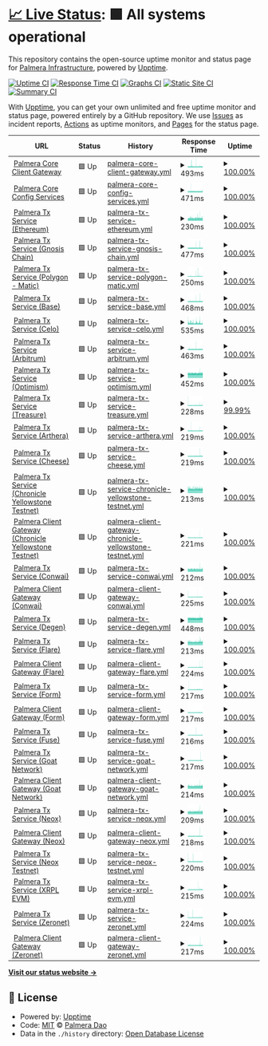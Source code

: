 # [📈 Live Status](https://uptime.keypersafe.xyz): <!--live status--> **🟩 All systems operational**

This repository contains the open-source uptime monitor and status page for [Palmera Infrastructure](https://palmeradao.xyz), powered by [Upptime](https://github.com/upptime/upptime).

[![Uptime CI](https://github.com/keyper-labs/palmera-services-status/workflows/Uptime%20CI/badge.svg)](https://github.com/keyper-labs/palmera-services-status/actions?query=workflow%3A%22Uptime+CI%22)
[![Response Time CI](https://github.com/keyper-labs/palmera-services-status/workflows/Response%20Time%20CI/badge.svg)](https://github.com/keyper-labs/palmera-services-status/actions?query=workflow%3A%22Response+Time+CI%22)
[![Graphs CI](https://github.com/keyper-labs/palmera-services-status/workflows/Graphs%20CI/badge.svg)](https://github.com/keyper-labs/palmera-services-status/actions?query=workflow%3A%22Graphs+CI%22)
[![Static Site CI](https://github.com/keyper-labs/palmera-services-status/workflows/Static%20Site%20CI/badge.svg)](https://github.com/keyper-labs/palmera-services-status/actions?query=workflow%3A%22Static+Site+CI%22)
[![Summary CI](https://github.com/keyper-labs/palmera-services-status/workflows/Summary%20CI/badge.svg)](https://github.com/keyper-labs/palmera-services-status/actions?query=workflow%3A%22Summary+CI%22)

With [Upptime](https://upptime.js.org), you can get your own unlimited and free uptime monitor and status page, powered entirely by a GitHub repository. We use [Issues](https://github.com/keyper-labs/palmera-services-status/issues) as incident reports, [Actions](https://github.com/keyper-labs/palmera-services-status/actions) as uptime monitors, and [Pages](https://uptime.keypersafe.xyz) for the status page.

<!--start: status pages-->
<!-- This summary is generated by Upptime (https://github.com/upptime/upptime) -->
<!-- Do not edit this manually, your changes will be overwritten -->
<!-- prettier-ignore -->
| URL | Status | History | Response Time | Uptime |
| --- | ------ | ------- | ------------- | ------ |
| <img alt="" src="https://icons.duckduckgo.com/ip3/client-gateway-prod.keypersafe.xyz.ico" height="13"> [Palmera Core Client Gateway](https://client-gateway-prod.keypersafe.xyz/health/ready/) | 🟩 Up | [palmera-core-client-gateway.yml](https://github.com/keyper-labs/palmera-services-status/commits/HEAD/history/palmera-core-client-gateway.yml) | <details><summary><img alt="Response time graph" src="./graphs/palmera-core-client-gateway/response-time-week.png" height="20"> 493ms</summary><br><a href="https://status.palmeradao.xyz/history/palmera-core-client-gateway"><img alt="Response time 508" src="https://img.shields.io/endpoint?url=https%3A%2F%2Fraw.githubusercontent.com%2Fkeyper-labs%2Fpalmera-services-status%2FHEAD%2Fapi%2Fpalmera-core-client-gateway%2Fresponse-time.json"></a><br><a href="https://status.palmeradao.xyz/history/palmera-core-client-gateway"><img alt="24-hour response time 489" src="https://img.shields.io/endpoint?url=https%3A%2F%2Fraw.githubusercontent.com%2Fkeyper-labs%2Fpalmera-services-status%2FHEAD%2Fapi%2Fpalmera-core-client-gateway%2Fresponse-time-day.json"></a><br><a href="https://status.palmeradao.xyz/history/palmera-core-client-gateway"><img alt="7-day response time 493" src="https://img.shields.io/endpoint?url=https%3A%2F%2Fraw.githubusercontent.com%2Fkeyper-labs%2Fpalmera-services-status%2FHEAD%2Fapi%2Fpalmera-core-client-gateway%2Fresponse-time-week.json"></a><br><a href="https://status.palmeradao.xyz/history/palmera-core-client-gateway"><img alt="30-day response time 508" src="https://img.shields.io/endpoint?url=https%3A%2F%2Fraw.githubusercontent.com%2Fkeyper-labs%2Fpalmera-services-status%2FHEAD%2Fapi%2Fpalmera-core-client-gateway%2Fresponse-time-month.json"></a><br><a href="https://status.palmeradao.xyz/history/palmera-core-client-gateway"><img alt="1-year response time 508" src="https://img.shields.io/endpoint?url=https%3A%2F%2Fraw.githubusercontent.com%2Fkeyper-labs%2Fpalmera-services-status%2FHEAD%2Fapi%2Fpalmera-core-client-gateway%2Fresponse-time-year.json"></a></details> | <details><summary><a href="https://status.palmeradao.xyz/history/palmera-core-client-gateway">100.00%</a></summary><a href="https://status.palmeradao.xyz/history/palmera-core-client-gateway"><img alt="All-time uptime 100.00%" src="https://img.shields.io/endpoint?url=https%3A%2F%2Fraw.githubusercontent.com%2Fkeyper-labs%2Fpalmera-services-status%2FHEAD%2Fapi%2Fpalmera-core-client-gateway%2Fuptime.json"></a><br><a href="https://status.palmeradao.xyz/history/palmera-core-client-gateway"><img alt="24-hour uptime 100.00%" src="https://img.shields.io/endpoint?url=https%3A%2F%2Fraw.githubusercontent.com%2Fkeyper-labs%2Fpalmera-services-status%2FHEAD%2Fapi%2Fpalmera-core-client-gateway%2Fuptime-day.json"></a><br><a href="https://status.palmeradao.xyz/history/palmera-core-client-gateway"><img alt="7-day uptime 100.00%" src="https://img.shields.io/endpoint?url=https%3A%2F%2Fraw.githubusercontent.com%2Fkeyper-labs%2Fpalmera-services-status%2FHEAD%2Fapi%2Fpalmera-core-client-gateway%2Fuptime-week.json"></a><br><a href="https://status.palmeradao.xyz/history/palmera-core-client-gateway"><img alt="30-day uptime 100.00%" src="https://img.shields.io/endpoint?url=https%3A%2F%2Fraw.githubusercontent.com%2Fkeyper-labs%2Fpalmera-services-status%2FHEAD%2Fapi%2Fpalmera-core-client-gateway%2Fuptime-month.json"></a><br><a href="https://status.palmeradao.xyz/history/palmera-core-client-gateway"><img alt="1-year uptime 100.00%" src="https://img.shields.io/endpoint?url=https%3A%2F%2Fraw.githubusercontent.com%2Fkeyper-labs%2Fpalmera-services-status%2FHEAD%2Fapi%2Fpalmera-core-client-gateway%2Fuptime-year.json"></a></details>
| <img alt="" src="https://icons.duckduckgo.com/ip3/config.prod.keypersafe.xyz.ico" height="13"> [Palmera Core Config Services](https://config.prod.keypersafe.xyz/check/) | 🟩 Up | [palmera-core-config-services.yml](https://github.com/keyper-labs/palmera-services-status/commits/HEAD/history/palmera-core-config-services.yml) | <details><summary><img alt="Response time graph" src="./graphs/palmera-core-config-services/response-time-week.png" height="20"> 471ms</summary><br><a href="https://status.palmeradao.xyz/history/palmera-core-config-services"><img alt="Response time 484" src="https://img.shields.io/endpoint?url=https%3A%2F%2Fraw.githubusercontent.com%2Fkeyper-labs%2Fpalmera-services-status%2FHEAD%2Fapi%2Fpalmera-core-config-services%2Fresponse-time.json"></a><br><a href="https://status.palmeradao.xyz/history/palmera-core-config-services"><img alt="24-hour response time 478" src="https://img.shields.io/endpoint?url=https%3A%2F%2Fraw.githubusercontent.com%2Fkeyper-labs%2Fpalmera-services-status%2FHEAD%2Fapi%2Fpalmera-core-config-services%2Fresponse-time-day.json"></a><br><a href="https://status.palmeradao.xyz/history/palmera-core-config-services"><img alt="7-day response time 471" src="https://img.shields.io/endpoint?url=https%3A%2F%2Fraw.githubusercontent.com%2Fkeyper-labs%2Fpalmera-services-status%2FHEAD%2Fapi%2Fpalmera-core-config-services%2Fresponse-time-week.json"></a><br><a href="https://status.palmeradao.xyz/history/palmera-core-config-services"><img alt="30-day response time 484" src="https://img.shields.io/endpoint?url=https%3A%2F%2Fraw.githubusercontent.com%2Fkeyper-labs%2Fpalmera-services-status%2FHEAD%2Fapi%2Fpalmera-core-config-services%2Fresponse-time-month.json"></a><br><a href="https://status.palmeradao.xyz/history/palmera-core-config-services"><img alt="1-year response time 484" src="https://img.shields.io/endpoint?url=https%3A%2F%2Fraw.githubusercontent.com%2Fkeyper-labs%2Fpalmera-services-status%2FHEAD%2Fapi%2Fpalmera-core-config-services%2Fresponse-time-year.json"></a></details> | <details><summary><a href="https://status.palmeradao.xyz/history/palmera-core-config-services">100.00%</a></summary><a href="https://status.palmeradao.xyz/history/palmera-core-config-services"><img alt="All-time uptime 100.00%" src="https://img.shields.io/endpoint?url=https%3A%2F%2Fraw.githubusercontent.com%2Fkeyper-labs%2Fpalmera-services-status%2FHEAD%2Fapi%2Fpalmera-core-config-services%2Fuptime.json"></a><br><a href="https://status.palmeradao.xyz/history/palmera-core-config-services"><img alt="24-hour uptime 100.00%" src="https://img.shields.io/endpoint?url=https%3A%2F%2Fraw.githubusercontent.com%2Fkeyper-labs%2Fpalmera-services-status%2FHEAD%2Fapi%2Fpalmera-core-config-services%2Fuptime-day.json"></a><br><a href="https://status.palmeradao.xyz/history/palmera-core-config-services"><img alt="7-day uptime 100.00%" src="https://img.shields.io/endpoint?url=https%3A%2F%2Fraw.githubusercontent.com%2Fkeyper-labs%2Fpalmera-services-status%2FHEAD%2Fapi%2Fpalmera-core-config-services%2Fuptime-week.json"></a><br><a href="https://status.palmeradao.xyz/history/palmera-core-config-services"><img alt="30-day uptime 100.00%" src="https://img.shields.io/endpoint?url=https%3A%2F%2Fraw.githubusercontent.com%2Fkeyper-labs%2Fpalmera-services-status%2FHEAD%2Fapi%2Fpalmera-core-config-services%2Fuptime-month.json"></a><br><a href="https://status.palmeradao.xyz/history/palmera-core-config-services"><img alt="1-year uptime 100.00%" src="https://img.shields.io/endpoint?url=https%3A%2F%2Fraw.githubusercontent.com%2Fkeyper-labs%2Fpalmera-services-status%2FHEAD%2Fapi%2Fpalmera-core-config-services%2Fuptime-year.json"></a></details>
| <img alt="" src="https://icons.duckduckgo.com/ip3/prod.mainnet.transaction.keypersafe.xyz.ico" height="13"> [Palmera Tx Service (Ethereum)](https://prod.mainnet.transaction.keypersafe.xyz/check/) | 🟩 Up | [palmera-tx-service-ethereum.yml](https://github.com/keyper-labs/palmera-services-status/commits/HEAD/history/palmera-tx-service-ethereum.yml) | <details><summary><img alt="Response time graph" src="./graphs/palmera-tx-service-ethereum/response-time-week.png" height="20"> 230ms</summary><br><a href="https://status.palmeradao.xyz/history/palmera-tx-service-ethereum"><img alt="Response time 246" src="https://img.shields.io/endpoint?url=https%3A%2F%2Fraw.githubusercontent.com%2Fkeyper-labs%2Fpalmera-services-status%2FHEAD%2Fapi%2Fpalmera-tx-service-ethereum%2Fresponse-time.json"></a><br><a href="https://status.palmeradao.xyz/history/palmera-tx-service-ethereum"><img alt="24-hour response time 230" src="https://img.shields.io/endpoint?url=https%3A%2F%2Fraw.githubusercontent.com%2Fkeyper-labs%2Fpalmera-services-status%2FHEAD%2Fapi%2Fpalmera-tx-service-ethereum%2Fresponse-time-day.json"></a><br><a href="https://status.palmeradao.xyz/history/palmera-tx-service-ethereum"><img alt="7-day response time 230" src="https://img.shields.io/endpoint?url=https%3A%2F%2Fraw.githubusercontent.com%2Fkeyper-labs%2Fpalmera-services-status%2FHEAD%2Fapi%2Fpalmera-tx-service-ethereum%2Fresponse-time-week.json"></a><br><a href="https://status.palmeradao.xyz/history/palmera-tx-service-ethereum"><img alt="30-day response time 246" src="https://img.shields.io/endpoint?url=https%3A%2F%2Fraw.githubusercontent.com%2Fkeyper-labs%2Fpalmera-services-status%2FHEAD%2Fapi%2Fpalmera-tx-service-ethereum%2Fresponse-time-month.json"></a><br><a href="https://status.palmeradao.xyz/history/palmera-tx-service-ethereum"><img alt="1-year response time 246" src="https://img.shields.io/endpoint?url=https%3A%2F%2Fraw.githubusercontent.com%2Fkeyper-labs%2Fpalmera-services-status%2FHEAD%2Fapi%2Fpalmera-tx-service-ethereum%2Fresponse-time-year.json"></a></details> | <details><summary><a href="https://status.palmeradao.xyz/history/palmera-tx-service-ethereum">100.00%</a></summary><a href="https://status.palmeradao.xyz/history/palmera-tx-service-ethereum"><img alt="All-time uptime 99.94%" src="https://img.shields.io/endpoint?url=https%3A%2F%2Fraw.githubusercontent.com%2Fkeyper-labs%2Fpalmera-services-status%2FHEAD%2Fapi%2Fpalmera-tx-service-ethereum%2Fuptime.json"></a><br><a href="https://status.palmeradao.xyz/history/palmera-tx-service-ethereum"><img alt="24-hour uptime 100.00%" src="https://img.shields.io/endpoint?url=https%3A%2F%2Fraw.githubusercontent.com%2Fkeyper-labs%2Fpalmera-services-status%2FHEAD%2Fapi%2Fpalmera-tx-service-ethereum%2Fuptime-day.json"></a><br><a href="https://status.palmeradao.xyz/history/palmera-tx-service-ethereum"><img alt="7-day uptime 100.00%" src="https://img.shields.io/endpoint?url=https%3A%2F%2Fraw.githubusercontent.com%2Fkeyper-labs%2Fpalmera-services-status%2FHEAD%2Fapi%2Fpalmera-tx-service-ethereum%2Fuptime-week.json"></a><br><a href="https://status.palmeradao.xyz/history/palmera-tx-service-ethereum"><img alt="30-day uptime 99.94%" src="https://img.shields.io/endpoint?url=https%3A%2F%2Fraw.githubusercontent.com%2Fkeyper-labs%2Fpalmera-services-status%2FHEAD%2Fapi%2Fpalmera-tx-service-ethereum%2Fuptime-month.json"></a><br><a href="https://status.palmeradao.xyz/history/palmera-tx-service-ethereum"><img alt="1-year uptime 99.94%" src="https://img.shields.io/endpoint?url=https%3A%2F%2Fraw.githubusercontent.com%2Fkeyper-labs%2Fpalmera-services-status%2FHEAD%2Fapi%2Fpalmera-tx-service-ethereum%2Fuptime-year.json"></a></details>
| <img alt="" src="https://icons.duckduckgo.com/ip3/prod.gnosis.keypersafe.xyz.ico" height="13"> [Palmera Tx Service (Gnosis Chain)](https://prod.gnosis.keypersafe.xyz/check/) | 🟩 Up | [palmera-tx-service-gnosis-chain.yml](https://github.com/keyper-labs/palmera-services-status/commits/HEAD/history/palmera-tx-service-gnosis-chain.yml) | <details><summary><img alt="Response time graph" src="./graphs/palmera-tx-service-gnosis-chain/response-time-week.png" height="20"> 477ms</summary><br><a href="https://status.palmeradao.xyz/history/palmera-tx-service-gnosis-chain"><img alt="Response time 481" src="https://img.shields.io/endpoint?url=https%3A%2F%2Fraw.githubusercontent.com%2Fkeyper-labs%2Fpalmera-services-status%2FHEAD%2Fapi%2Fpalmera-tx-service-gnosis-chain%2Fresponse-time.json"></a><br><a href="https://status.palmeradao.xyz/history/palmera-tx-service-gnosis-chain"><img alt="24-hour response time 473" src="https://img.shields.io/endpoint?url=https%3A%2F%2Fraw.githubusercontent.com%2Fkeyper-labs%2Fpalmera-services-status%2FHEAD%2Fapi%2Fpalmera-tx-service-gnosis-chain%2Fresponse-time-day.json"></a><br><a href="https://status.palmeradao.xyz/history/palmera-tx-service-gnosis-chain"><img alt="7-day response time 477" src="https://img.shields.io/endpoint?url=https%3A%2F%2Fraw.githubusercontent.com%2Fkeyper-labs%2Fpalmera-services-status%2FHEAD%2Fapi%2Fpalmera-tx-service-gnosis-chain%2Fresponse-time-week.json"></a><br><a href="https://status.palmeradao.xyz/history/palmera-tx-service-gnosis-chain"><img alt="30-day response time 481" src="https://img.shields.io/endpoint?url=https%3A%2F%2Fraw.githubusercontent.com%2Fkeyper-labs%2Fpalmera-services-status%2FHEAD%2Fapi%2Fpalmera-tx-service-gnosis-chain%2Fresponse-time-month.json"></a><br><a href="https://status.palmeradao.xyz/history/palmera-tx-service-gnosis-chain"><img alt="1-year response time 481" src="https://img.shields.io/endpoint?url=https%3A%2F%2Fraw.githubusercontent.com%2Fkeyper-labs%2Fpalmera-services-status%2FHEAD%2Fapi%2Fpalmera-tx-service-gnosis-chain%2Fresponse-time-year.json"></a></details> | <details><summary><a href="https://status.palmeradao.xyz/history/palmera-tx-service-gnosis-chain">100.00%</a></summary><a href="https://status.palmeradao.xyz/history/palmera-tx-service-gnosis-chain"><img alt="All-time uptime 100.00%" src="https://img.shields.io/endpoint?url=https%3A%2F%2Fraw.githubusercontent.com%2Fkeyper-labs%2Fpalmera-services-status%2FHEAD%2Fapi%2Fpalmera-tx-service-gnosis-chain%2Fuptime.json"></a><br><a href="https://status.palmeradao.xyz/history/palmera-tx-service-gnosis-chain"><img alt="24-hour uptime 100.00%" src="https://img.shields.io/endpoint?url=https%3A%2F%2Fraw.githubusercontent.com%2Fkeyper-labs%2Fpalmera-services-status%2FHEAD%2Fapi%2Fpalmera-tx-service-gnosis-chain%2Fuptime-day.json"></a><br><a href="https://status.palmeradao.xyz/history/palmera-tx-service-gnosis-chain"><img alt="7-day uptime 100.00%" src="https://img.shields.io/endpoint?url=https%3A%2F%2Fraw.githubusercontent.com%2Fkeyper-labs%2Fpalmera-services-status%2FHEAD%2Fapi%2Fpalmera-tx-service-gnosis-chain%2Fuptime-week.json"></a><br><a href="https://status.palmeradao.xyz/history/palmera-tx-service-gnosis-chain"><img alt="30-day uptime 100.00%" src="https://img.shields.io/endpoint?url=https%3A%2F%2Fraw.githubusercontent.com%2Fkeyper-labs%2Fpalmera-services-status%2FHEAD%2Fapi%2Fpalmera-tx-service-gnosis-chain%2Fuptime-month.json"></a><br><a href="https://status.palmeradao.xyz/history/palmera-tx-service-gnosis-chain"><img alt="1-year uptime 100.00%" src="https://img.shields.io/endpoint?url=https%3A%2F%2Fraw.githubusercontent.com%2Fkeyper-labs%2Fpalmera-services-status%2FHEAD%2Fapi%2Fpalmera-tx-service-gnosis-chain%2Fuptime-year.json"></a></details>
| <img alt="" src="https://icons.duckduckgo.com/ip3/prod.polygon.transaction.keypersafe.xyz.ico" height="13"> [Palmera Tx Service (Polygon - Matic)](https://prod.polygon.transaction.keypersafe.xyz/check/) | 🟩 Up | [palmera-tx-service-polygon-matic.yml](https://github.com/keyper-labs/palmera-services-status/commits/HEAD/history/palmera-tx-service-polygon-matic.yml) | <details><summary><img alt="Response time graph" src="./graphs/palmera-tx-service-polygon-matic/response-time-week.png" height="20"> 250ms</summary><br><a href="https://status.palmeradao.xyz/history/palmera-tx-service-polygon-matic"><img alt="Response time 258" src="https://img.shields.io/endpoint?url=https%3A%2F%2Fraw.githubusercontent.com%2Fkeyper-labs%2Fpalmera-services-status%2FHEAD%2Fapi%2Fpalmera-tx-service-polygon-matic%2Fresponse-time.json"></a><br><a href="https://status.palmeradao.xyz/history/palmera-tx-service-polygon-matic"><img alt="24-hour response time 229" src="https://img.shields.io/endpoint?url=https%3A%2F%2Fraw.githubusercontent.com%2Fkeyper-labs%2Fpalmera-services-status%2FHEAD%2Fapi%2Fpalmera-tx-service-polygon-matic%2Fresponse-time-day.json"></a><br><a href="https://status.palmeradao.xyz/history/palmera-tx-service-polygon-matic"><img alt="7-day response time 250" src="https://img.shields.io/endpoint?url=https%3A%2F%2Fraw.githubusercontent.com%2Fkeyper-labs%2Fpalmera-services-status%2FHEAD%2Fapi%2Fpalmera-tx-service-polygon-matic%2Fresponse-time-week.json"></a><br><a href="https://status.palmeradao.xyz/history/palmera-tx-service-polygon-matic"><img alt="30-day response time 258" src="https://img.shields.io/endpoint?url=https%3A%2F%2Fraw.githubusercontent.com%2Fkeyper-labs%2Fpalmera-services-status%2FHEAD%2Fapi%2Fpalmera-tx-service-polygon-matic%2Fresponse-time-month.json"></a><br><a href="https://status.palmeradao.xyz/history/palmera-tx-service-polygon-matic"><img alt="1-year response time 258" src="https://img.shields.io/endpoint?url=https%3A%2F%2Fraw.githubusercontent.com%2Fkeyper-labs%2Fpalmera-services-status%2FHEAD%2Fapi%2Fpalmera-tx-service-polygon-matic%2Fresponse-time-year.json"></a></details> | <details><summary><a href="https://status.palmeradao.xyz/history/palmera-tx-service-polygon-matic">100.00%</a></summary><a href="https://status.palmeradao.xyz/history/palmera-tx-service-polygon-matic"><img alt="All-time uptime 100.00%" src="https://img.shields.io/endpoint?url=https%3A%2F%2Fraw.githubusercontent.com%2Fkeyper-labs%2Fpalmera-services-status%2FHEAD%2Fapi%2Fpalmera-tx-service-polygon-matic%2Fuptime.json"></a><br><a href="https://status.palmeradao.xyz/history/palmera-tx-service-polygon-matic"><img alt="24-hour uptime 100.00%" src="https://img.shields.io/endpoint?url=https%3A%2F%2Fraw.githubusercontent.com%2Fkeyper-labs%2Fpalmera-services-status%2FHEAD%2Fapi%2Fpalmera-tx-service-polygon-matic%2Fuptime-day.json"></a><br><a href="https://status.palmeradao.xyz/history/palmera-tx-service-polygon-matic"><img alt="7-day uptime 100.00%" src="https://img.shields.io/endpoint?url=https%3A%2F%2Fraw.githubusercontent.com%2Fkeyper-labs%2Fpalmera-services-status%2FHEAD%2Fapi%2Fpalmera-tx-service-polygon-matic%2Fuptime-week.json"></a><br><a href="https://status.palmeradao.xyz/history/palmera-tx-service-polygon-matic"><img alt="30-day uptime 100.00%" src="https://img.shields.io/endpoint?url=https%3A%2F%2Fraw.githubusercontent.com%2Fkeyper-labs%2Fpalmera-services-status%2FHEAD%2Fapi%2Fpalmera-tx-service-polygon-matic%2Fuptime-month.json"></a><br><a href="https://status.palmeradao.xyz/history/palmera-tx-service-polygon-matic"><img alt="1-year uptime 100.00%" src="https://img.shields.io/endpoint?url=https%3A%2F%2Fraw.githubusercontent.com%2Fkeyper-labs%2Fpalmera-services-status%2FHEAD%2Fapi%2Fpalmera-tx-service-polygon-matic%2Fuptime-year.json"></a></details>
| <img alt="" src="https://icons.duckduckgo.com/ip3/prod.base.keypersafe.xyz.ico" height="13"> [Palmera Tx Service (Base)](https://prod.base.keypersafe.xyz/check/) | 🟩 Up | [palmera-tx-service-base.yml](https://github.com/keyper-labs/palmera-services-status/commits/HEAD/history/palmera-tx-service-base.yml) | <details><summary><img alt="Response time graph" src="./graphs/palmera-tx-service-base/response-time-week.png" height="20"> 468ms</summary><br><a href="https://status.palmeradao.xyz/history/palmera-tx-service-base"><img alt="Response time 470" src="https://img.shields.io/endpoint?url=https%3A%2F%2Fraw.githubusercontent.com%2Fkeyper-labs%2Fpalmera-services-status%2FHEAD%2Fapi%2Fpalmera-tx-service-base%2Fresponse-time.json"></a><br><a href="https://status.palmeradao.xyz/history/palmera-tx-service-base"><img alt="24-hour response time 464" src="https://img.shields.io/endpoint?url=https%3A%2F%2Fraw.githubusercontent.com%2Fkeyper-labs%2Fpalmera-services-status%2FHEAD%2Fapi%2Fpalmera-tx-service-base%2Fresponse-time-day.json"></a><br><a href="https://status.palmeradao.xyz/history/palmera-tx-service-base"><img alt="7-day response time 468" src="https://img.shields.io/endpoint?url=https%3A%2F%2Fraw.githubusercontent.com%2Fkeyper-labs%2Fpalmera-services-status%2FHEAD%2Fapi%2Fpalmera-tx-service-base%2Fresponse-time-week.json"></a><br><a href="https://status.palmeradao.xyz/history/palmera-tx-service-base"><img alt="30-day response time 470" src="https://img.shields.io/endpoint?url=https%3A%2F%2Fraw.githubusercontent.com%2Fkeyper-labs%2Fpalmera-services-status%2FHEAD%2Fapi%2Fpalmera-tx-service-base%2Fresponse-time-month.json"></a><br><a href="https://status.palmeradao.xyz/history/palmera-tx-service-base"><img alt="1-year response time 470" src="https://img.shields.io/endpoint?url=https%3A%2F%2Fraw.githubusercontent.com%2Fkeyper-labs%2Fpalmera-services-status%2FHEAD%2Fapi%2Fpalmera-tx-service-base%2Fresponse-time-year.json"></a></details> | <details><summary><a href="https://status.palmeradao.xyz/history/palmera-tx-service-base">100.00%</a></summary><a href="https://status.palmeradao.xyz/history/palmera-tx-service-base"><img alt="All-time uptime 100.00%" src="https://img.shields.io/endpoint?url=https%3A%2F%2Fraw.githubusercontent.com%2Fkeyper-labs%2Fpalmera-services-status%2FHEAD%2Fapi%2Fpalmera-tx-service-base%2Fuptime.json"></a><br><a href="https://status.palmeradao.xyz/history/palmera-tx-service-base"><img alt="24-hour uptime 100.00%" src="https://img.shields.io/endpoint?url=https%3A%2F%2Fraw.githubusercontent.com%2Fkeyper-labs%2Fpalmera-services-status%2FHEAD%2Fapi%2Fpalmera-tx-service-base%2Fuptime-day.json"></a><br><a href="https://status.palmeradao.xyz/history/palmera-tx-service-base"><img alt="7-day uptime 100.00%" src="https://img.shields.io/endpoint?url=https%3A%2F%2Fraw.githubusercontent.com%2Fkeyper-labs%2Fpalmera-services-status%2FHEAD%2Fapi%2Fpalmera-tx-service-base%2Fuptime-week.json"></a><br><a href="https://status.palmeradao.xyz/history/palmera-tx-service-base"><img alt="30-day uptime 100.00%" src="https://img.shields.io/endpoint?url=https%3A%2F%2Fraw.githubusercontent.com%2Fkeyper-labs%2Fpalmera-services-status%2FHEAD%2Fapi%2Fpalmera-tx-service-base%2Fuptime-month.json"></a><br><a href="https://status.palmeradao.xyz/history/palmera-tx-service-base"><img alt="1-year uptime 100.00%" src="https://img.shields.io/endpoint?url=https%3A%2F%2Fraw.githubusercontent.com%2Fkeyper-labs%2Fpalmera-services-status%2FHEAD%2Fapi%2Fpalmera-tx-service-base%2Fuptime-year.json"></a></details>
| <img alt="" src="https://icons.duckduckgo.com/ip3/prod.celo.keypersafe.xyz.ico" height="13"> [Palmera Tx Service (Celo)](https://prod.celo.keypersafe.xyz/check/) | 🟩 Up | [palmera-tx-service-celo.yml](https://github.com/keyper-labs/palmera-services-status/commits/HEAD/history/palmera-tx-service-celo.yml) | <details><summary><img alt="Response time graph" src="./graphs/palmera-tx-service-celo/response-time-week.png" height="20"> 535ms</summary><br><a href="https://status.palmeradao.xyz/history/palmera-tx-service-celo"><img alt="Response time 544" src="https://img.shields.io/endpoint?url=https%3A%2F%2Fraw.githubusercontent.com%2Fkeyper-labs%2Fpalmera-services-status%2FHEAD%2Fapi%2Fpalmera-tx-service-celo%2Fresponse-time.json"></a><br><a href="https://status.palmeradao.xyz/history/palmera-tx-service-celo"><img alt="24-hour response time 482" src="https://img.shields.io/endpoint?url=https%3A%2F%2Fraw.githubusercontent.com%2Fkeyper-labs%2Fpalmera-services-status%2FHEAD%2Fapi%2Fpalmera-tx-service-celo%2Fresponse-time-day.json"></a><br><a href="https://status.palmeradao.xyz/history/palmera-tx-service-celo"><img alt="7-day response time 535" src="https://img.shields.io/endpoint?url=https%3A%2F%2Fraw.githubusercontent.com%2Fkeyper-labs%2Fpalmera-services-status%2FHEAD%2Fapi%2Fpalmera-tx-service-celo%2Fresponse-time-week.json"></a><br><a href="https://status.palmeradao.xyz/history/palmera-tx-service-celo"><img alt="30-day response time 544" src="https://img.shields.io/endpoint?url=https%3A%2F%2Fraw.githubusercontent.com%2Fkeyper-labs%2Fpalmera-services-status%2FHEAD%2Fapi%2Fpalmera-tx-service-celo%2Fresponse-time-month.json"></a><br><a href="https://status.palmeradao.xyz/history/palmera-tx-service-celo"><img alt="1-year response time 544" src="https://img.shields.io/endpoint?url=https%3A%2F%2Fraw.githubusercontent.com%2Fkeyper-labs%2Fpalmera-services-status%2FHEAD%2Fapi%2Fpalmera-tx-service-celo%2Fresponse-time-year.json"></a></details> | <details><summary><a href="https://status.palmeradao.xyz/history/palmera-tx-service-celo">100.00%</a></summary><a href="https://status.palmeradao.xyz/history/palmera-tx-service-celo"><img alt="All-time uptime 100.00%" src="https://img.shields.io/endpoint?url=https%3A%2F%2Fraw.githubusercontent.com%2Fkeyper-labs%2Fpalmera-services-status%2FHEAD%2Fapi%2Fpalmera-tx-service-celo%2Fuptime.json"></a><br><a href="https://status.palmeradao.xyz/history/palmera-tx-service-celo"><img alt="24-hour uptime 100.00%" src="https://img.shields.io/endpoint?url=https%3A%2F%2Fraw.githubusercontent.com%2Fkeyper-labs%2Fpalmera-services-status%2FHEAD%2Fapi%2Fpalmera-tx-service-celo%2Fuptime-day.json"></a><br><a href="https://status.palmeradao.xyz/history/palmera-tx-service-celo"><img alt="7-day uptime 100.00%" src="https://img.shields.io/endpoint?url=https%3A%2F%2Fraw.githubusercontent.com%2Fkeyper-labs%2Fpalmera-services-status%2FHEAD%2Fapi%2Fpalmera-tx-service-celo%2Fuptime-week.json"></a><br><a href="https://status.palmeradao.xyz/history/palmera-tx-service-celo"><img alt="30-day uptime 100.00%" src="https://img.shields.io/endpoint?url=https%3A%2F%2Fraw.githubusercontent.com%2Fkeyper-labs%2Fpalmera-services-status%2FHEAD%2Fapi%2Fpalmera-tx-service-celo%2Fuptime-month.json"></a><br><a href="https://status.palmeradao.xyz/history/palmera-tx-service-celo"><img alt="1-year uptime 100.00%" src="https://img.shields.io/endpoint?url=https%3A%2F%2Fraw.githubusercontent.com%2Fkeyper-labs%2Fpalmera-services-status%2FHEAD%2Fapi%2Fpalmera-tx-service-celo%2Fuptime-year.json"></a></details>
| <img alt="" src="https://icons.duckduckgo.com/ip3/prod.arbitrum.keypersafe.xyz.ico" height="13"> [Palmera Tx Service (Arbitrum)](https://prod.arbitrum.keypersafe.xyz/check/) | 🟩 Up | [palmera-tx-service-arbitrum.yml](https://github.com/keyper-labs/palmera-services-status/commits/HEAD/history/palmera-tx-service-arbitrum.yml) | <details><summary><img alt="Response time graph" src="./graphs/palmera-tx-service-arbitrum/response-time-week.png" height="20"> 463ms</summary><br><a href="https://status.palmeradao.xyz/history/palmera-tx-service-arbitrum"><img alt="Response time 470" src="https://img.shields.io/endpoint?url=https%3A%2F%2Fraw.githubusercontent.com%2Fkeyper-labs%2Fpalmera-services-status%2FHEAD%2Fapi%2Fpalmera-tx-service-arbitrum%2Fresponse-time.json"></a><br><a href="https://status.palmeradao.xyz/history/palmera-tx-service-arbitrum"><img alt="24-hour response time 466" src="https://img.shields.io/endpoint?url=https%3A%2F%2Fraw.githubusercontent.com%2Fkeyper-labs%2Fpalmera-services-status%2FHEAD%2Fapi%2Fpalmera-tx-service-arbitrum%2Fresponse-time-day.json"></a><br><a href="https://status.palmeradao.xyz/history/palmera-tx-service-arbitrum"><img alt="7-day response time 463" src="https://img.shields.io/endpoint?url=https%3A%2F%2Fraw.githubusercontent.com%2Fkeyper-labs%2Fpalmera-services-status%2FHEAD%2Fapi%2Fpalmera-tx-service-arbitrum%2Fresponse-time-week.json"></a><br><a href="https://status.palmeradao.xyz/history/palmera-tx-service-arbitrum"><img alt="30-day response time 470" src="https://img.shields.io/endpoint?url=https%3A%2F%2Fraw.githubusercontent.com%2Fkeyper-labs%2Fpalmera-services-status%2FHEAD%2Fapi%2Fpalmera-tx-service-arbitrum%2Fresponse-time-month.json"></a><br><a href="https://status.palmeradao.xyz/history/palmera-tx-service-arbitrum"><img alt="1-year response time 470" src="https://img.shields.io/endpoint?url=https%3A%2F%2Fraw.githubusercontent.com%2Fkeyper-labs%2Fpalmera-services-status%2FHEAD%2Fapi%2Fpalmera-tx-service-arbitrum%2Fresponse-time-year.json"></a></details> | <details><summary><a href="https://status.palmeradao.xyz/history/palmera-tx-service-arbitrum">100.00%</a></summary><a href="https://status.palmeradao.xyz/history/palmera-tx-service-arbitrum"><img alt="All-time uptime 100.00%" src="https://img.shields.io/endpoint?url=https%3A%2F%2Fraw.githubusercontent.com%2Fkeyper-labs%2Fpalmera-services-status%2FHEAD%2Fapi%2Fpalmera-tx-service-arbitrum%2Fuptime.json"></a><br><a href="https://status.palmeradao.xyz/history/palmera-tx-service-arbitrum"><img alt="24-hour uptime 100.00%" src="https://img.shields.io/endpoint?url=https%3A%2F%2Fraw.githubusercontent.com%2Fkeyper-labs%2Fpalmera-services-status%2FHEAD%2Fapi%2Fpalmera-tx-service-arbitrum%2Fuptime-day.json"></a><br><a href="https://status.palmeradao.xyz/history/palmera-tx-service-arbitrum"><img alt="7-day uptime 100.00%" src="https://img.shields.io/endpoint?url=https%3A%2F%2Fraw.githubusercontent.com%2Fkeyper-labs%2Fpalmera-services-status%2FHEAD%2Fapi%2Fpalmera-tx-service-arbitrum%2Fuptime-week.json"></a><br><a href="https://status.palmeradao.xyz/history/palmera-tx-service-arbitrum"><img alt="30-day uptime 100.00%" src="https://img.shields.io/endpoint?url=https%3A%2F%2Fraw.githubusercontent.com%2Fkeyper-labs%2Fpalmera-services-status%2FHEAD%2Fapi%2Fpalmera-tx-service-arbitrum%2Fuptime-month.json"></a><br><a href="https://status.palmeradao.xyz/history/palmera-tx-service-arbitrum"><img alt="1-year uptime 100.00%" src="https://img.shields.io/endpoint?url=https%3A%2F%2Fraw.githubusercontent.com%2Fkeyper-labs%2Fpalmera-services-status%2FHEAD%2Fapi%2Fpalmera-tx-service-arbitrum%2Fuptime-year.json"></a></details>
| <img alt="" src="https://icons.duckduckgo.com/ip3/prod.optimism.keypersafe.xyz.ico" height="13"> [Palmera Tx Service (Optimism)](https://prod.optimism.keypersafe.xyz/check/) | 🟩 Up | [palmera-tx-service-optimism.yml](https://github.com/keyper-labs/palmera-services-status/commits/HEAD/history/palmera-tx-service-optimism.yml) | <details><summary><img alt="Response time graph" src="./graphs/palmera-tx-service-optimism/response-time-week.png" height="20"> 452ms</summary><br><a href="https://status.palmeradao.xyz/history/palmera-tx-service-optimism"><img alt="Response time 452" src="https://img.shields.io/endpoint?url=https%3A%2F%2Fraw.githubusercontent.com%2Fkeyper-labs%2Fpalmera-services-status%2FHEAD%2Fapi%2Fpalmera-tx-service-optimism%2Fresponse-time.json"></a><br><a href="https://status.palmeradao.xyz/history/palmera-tx-service-optimism"><img alt="24-hour response time 458" src="https://img.shields.io/endpoint?url=https%3A%2F%2Fraw.githubusercontent.com%2Fkeyper-labs%2Fpalmera-services-status%2FHEAD%2Fapi%2Fpalmera-tx-service-optimism%2Fresponse-time-day.json"></a><br><a href="https://status.palmeradao.xyz/history/palmera-tx-service-optimism"><img alt="7-day response time 452" src="https://img.shields.io/endpoint?url=https%3A%2F%2Fraw.githubusercontent.com%2Fkeyper-labs%2Fpalmera-services-status%2FHEAD%2Fapi%2Fpalmera-tx-service-optimism%2Fresponse-time-week.json"></a><br><a href="https://status.palmeradao.xyz/history/palmera-tx-service-optimism"><img alt="30-day response time 452" src="https://img.shields.io/endpoint?url=https%3A%2F%2Fraw.githubusercontent.com%2Fkeyper-labs%2Fpalmera-services-status%2FHEAD%2Fapi%2Fpalmera-tx-service-optimism%2Fresponse-time-month.json"></a><br><a href="https://status.palmeradao.xyz/history/palmera-tx-service-optimism"><img alt="1-year response time 452" src="https://img.shields.io/endpoint?url=https%3A%2F%2Fraw.githubusercontent.com%2Fkeyper-labs%2Fpalmera-services-status%2FHEAD%2Fapi%2Fpalmera-tx-service-optimism%2Fresponse-time-year.json"></a></details> | <details><summary><a href="https://status.palmeradao.xyz/history/palmera-tx-service-optimism">100.00%</a></summary><a href="https://status.palmeradao.xyz/history/palmera-tx-service-optimism"><img alt="All-time uptime 100.00%" src="https://img.shields.io/endpoint?url=https%3A%2F%2Fraw.githubusercontent.com%2Fkeyper-labs%2Fpalmera-services-status%2FHEAD%2Fapi%2Fpalmera-tx-service-optimism%2Fuptime.json"></a><br><a href="https://status.palmeradao.xyz/history/palmera-tx-service-optimism"><img alt="24-hour uptime 100.00%" src="https://img.shields.io/endpoint?url=https%3A%2F%2Fraw.githubusercontent.com%2Fkeyper-labs%2Fpalmera-services-status%2FHEAD%2Fapi%2Fpalmera-tx-service-optimism%2Fuptime-day.json"></a><br><a href="https://status.palmeradao.xyz/history/palmera-tx-service-optimism"><img alt="7-day uptime 100.00%" src="https://img.shields.io/endpoint?url=https%3A%2F%2Fraw.githubusercontent.com%2Fkeyper-labs%2Fpalmera-services-status%2FHEAD%2Fapi%2Fpalmera-tx-service-optimism%2Fuptime-week.json"></a><br><a href="https://status.palmeradao.xyz/history/palmera-tx-service-optimism"><img alt="30-day uptime 100.00%" src="https://img.shields.io/endpoint?url=https%3A%2F%2Fraw.githubusercontent.com%2Fkeyper-labs%2Fpalmera-services-status%2FHEAD%2Fapi%2Fpalmera-tx-service-optimism%2Fuptime-month.json"></a><br><a href="https://status.palmeradao.xyz/history/palmera-tx-service-optimism"><img alt="1-year uptime 100.00%" src="https://img.shields.io/endpoint?url=https%3A%2F%2Fraw.githubusercontent.com%2Fkeyper-labs%2Fpalmera-services-status%2FHEAD%2Fapi%2Fpalmera-tx-service-optimism%2Fuptime-year.json"></a></details>
| <img alt="" src="https://icons.duckduckgo.com/ip3/prod.treasure.keypersafe.xyz.ico" height="13"> [Palmera Tx Service (Treasure)](https://prod.treasure.keypersafe.xyz/check/) | 🟩 Up | [palmera-tx-service-treasure.yml](https://github.com/keyper-labs/palmera-services-status/commits/HEAD/history/palmera-tx-service-treasure.yml) | <details><summary><img alt="Response time graph" src="./graphs/palmera-tx-service-treasure/response-time-week.png" height="20"> 228ms</summary><br><a href="https://status.palmeradao.xyz/history/palmera-tx-service-treasure"><img alt="Response time 227" src="https://img.shields.io/endpoint?url=https%3A%2F%2Fraw.githubusercontent.com%2Fkeyper-labs%2Fpalmera-services-status%2FHEAD%2Fapi%2Fpalmera-tx-service-treasure%2Fresponse-time.json"></a><br><a href="https://status.palmeradao.xyz/history/palmera-tx-service-treasure"><img alt="24-hour response time 236" src="https://img.shields.io/endpoint?url=https%3A%2F%2Fraw.githubusercontent.com%2Fkeyper-labs%2Fpalmera-services-status%2FHEAD%2Fapi%2Fpalmera-tx-service-treasure%2Fresponse-time-day.json"></a><br><a href="https://status.palmeradao.xyz/history/palmera-tx-service-treasure"><img alt="7-day response time 228" src="https://img.shields.io/endpoint?url=https%3A%2F%2Fraw.githubusercontent.com%2Fkeyper-labs%2Fpalmera-services-status%2FHEAD%2Fapi%2Fpalmera-tx-service-treasure%2Fresponse-time-week.json"></a><br><a href="https://status.palmeradao.xyz/history/palmera-tx-service-treasure"><img alt="30-day response time 227" src="https://img.shields.io/endpoint?url=https%3A%2F%2Fraw.githubusercontent.com%2Fkeyper-labs%2Fpalmera-services-status%2FHEAD%2Fapi%2Fpalmera-tx-service-treasure%2Fresponse-time-month.json"></a><br><a href="https://status.palmeradao.xyz/history/palmera-tx-service-treasure"><img alt="1-year response time 227" src="https://img.shields.io/endpoint?url=https%3A%2F%2Fraw.githubusercontent.com%2Fkeyper-labs%2Fpalmera-services-status%2FHEAD%2Fapi%2Fpalmera-tx-service-treasure%2Fresponse-time-year.json"></a></details> | <details><summary><a href="https://status.palmeradao.xyz/history/palmera-tx-service-treasure">99.99%</a></summary><a href="https://status.palmeradao.xyz/history/palmera-tx-service-treasure"><img alt="All-time uptime 100.00%" src="https://img.shields.io/endpoint?url=https%3A%2F%2Fraw.githubusercontent.com%2Fkeyper-labs%2Fpalmera-services-status%2FHEAD%2Fapi%2Fpalmera-tx-service-treasure%2Fuptime.json"></a><br><a href="https://status.palmeradao.xyz/history/palmera-tx-service-treasure"><img alt="24-hour uptime 100.00%" src="https://img.shields.io/endpoint?url=https%3A%2F%2Fraw.githubusercontent.com%2Fkeyper-labs%2Fpalmera-services-status%2FHEAD%2Fapi%2Fpalmera-tx-service-treasure%2Fuptime-day.json"></a><br><a href="https://status.palmeradao.xyz/history/palmera-tx-service-treasure"><img alt="7-day uptime 99.99%" src="https://img.shields.io/endpoint?url=https%3A%2F%2Fraw.githubusercontent.com%2Fkeyper-labs%2Fpalmera-services-status%2FHEAD%2Fapi%2Fpalmera-tx-service-treasure%2Fuptime-week.json"></a><br><a href="https://status.palmeradao.xyz/history/palmera-tx-service-treasure"><img alt="30-day uptime 100.00%" src="https://img.shields.io/endpoint?url=https%3A%2F%2Fraw.githubusercontent.com%2Fkeyper-labs%2Fpalmera-services-status%2FHEAD%2Fapi%2Fpalmera-tx-service-treasure%2Fuptime-month.json"></a><br><a href="https://status.palmeradao.xyz/history/palmera-tx-service-treasure"><img alt="1-year uptime 100.00%" src="https://img.shields.io/endpoint?url=https%3A%2F%2Fraw.githubusercontent.com%2Fkeyper-labs%2Fpalmera-services-status%2FHEAD%2Fapi%2Fpalmera-tx-service-treasure%2Fuptime-year.json"></a></details>
| <img alt="" src="https://icons.duckduckgo.com/ip3/prod.arthera.transaction.keypersafe.xyz.ico" height="13"> [Palmera Tx Service (Arthera)](https://prod.arthera.transaction.keypersafe.xyz/check/) | 🟩 Up | [palmera-tx-service-arthera.yml](https://github.com/keyper-labs/palmera-services-status/commits/HEAD/history/palmera-tx-service-arthera.yml) | <details><summary><img alt="Response time graph" src="./graphs/palmera-tx-service-arthera/response-time-week.png" height="20"> 219ms</summary><br><a href="https://status.palmeradao.xyz/history/palmera-tx-service-arthera"><img alt="Response time 215" src="https://img.shields.io/endpoint?url=https%3A%2F%2Fraw.githubusercontent.com%2Fkeyper-labs%2Fpalmera-services-status%2FHEAD%2Fapi%2Fpalmera-tx-service-arthera%2Fresponse-time.json"></a><br><a href="https://status.palmeradao.xyz/history/palmera-tx-service-arthera"><img alt="24-hour response time 217" src="https://img.shields.io/endpoint?url=https%3A%2F%2Fraw.githubusercontent.com%2Fkeyper-labs%2Fpalmera-services-status%2FHEAD%2Fapi%2Fpalmera-tx-service-arthera%2Fresponse-time-day.json"></a><br><a href="https://status.palmeradao.xyz/history/palmera-tx-service-arthera"><img alt="7-day response time 219" src="https://img.shields.io/endpoint?url=https%3A%2F%2Fraw.githubusercontent.com%2Fkeyper-labs%2Fpalmera-services-status%2FHEAD%2Fapi%2Fpalmera-tx-service-arthera%2Fresponse-time-week.json"></a><br><a href="https://status.palmeradao.xyz/history/palmera-tx-service-arthera"><img alt="30-day response time 215" src="https://img.shields.io/endpoint?url=https%3A%2F%2Fraw.githubusercontent.com%2Fkeyper-labs%2Fpalmera-services-status%2FHEAD%2Fapi%2Fpalmera-tx-service-arthera%2Fresponse-time-month.json"></a><br><a href="https://status.palmeradao.xyz/history/palmera-tx-service-arthera"><img alt="1-year response time 215" src="https://img.shields.io/endpoint?url=https%3A%2F%2Fraw.githubusercontent.com%2Fkeyper-labs%2Fpalmera-services-status%2FHEAD%2Fapi%2Fpalmera-tx-service-arthera%2Fresponse-time-year.json"></a></details> | <details><summary><a href="https://status.palmeradao.xyz/history/palmera-tx-service-arthera">100.00%</a></summary><a href="https://status.palmeradao.xyz/history/palmera-tx-service-arthera"><img alt="All-time uptime 100.00%" src="https://img.shields.io/endpoint?url=https%3A%2F%2Fraw.githubusercontent.com%2Fkeyper-labs%2Fpalmera-services-status%2FHEAD%2Fapi%2Fpalmera-tx-service-arthera%2Fuptime.json"></a><br><a href="https://status.palmeradao.xyz/history/palmera-tx-service-arthera"><img alt="24-hour uptime 100.00%" src="https://img.shields.io/endpoint?url=https%3A%2F%2Fraw.githubusercontent.com%2Fkeyper-labs%2Fpalmera-services-status%2FHEAD%2Fapi%2Fpalmera-tx-service-arthera%2Fuptime-day.json"></a><br><a href="https://status.palmeradao.xyz/history/palmera-tx-service-arthera"><img alt="7-day uptime 100.00%" src="https://img.shields.io/endpoint?url=https%3A%2F%2Fraw.githubusercontent.com%2Fkeyper-labs%2Fpalmera-services-status%2FHEAD%2Fapi%2Fpalmera-tx-service-arthera%2Fuptime-week.json"></a><br><a href="https://status.palmeradao.xyz/history/palmera-tx-service-arthera"><img alt="30-day uptime 100.00%" src="https://img.shields.io/endpoint?url=https%3A%2F%2Fraw.githubusercontent.com%2Fkeyper-labs%2Fpalmera-services-status%2FHEAD%2Fapi%2Fpalmera-tx-service-arthera%2Fuptime-month.json"></a><br><a href="https://status.palmeradao.xyz/history/palmera-tx-service-arthera"><img alt="1-year uptime 100.00%" src="https://img.shields.io/endpoint?url=https%3A%2F%2Fraw.githubusercontent.com%2Fkeyper-labs%2Fpalmera-services-status%2FHEAD%2Fapi%2Fpalmera-tx-service-arthera%2Fuptime-year.json"></a></details>
| <img alt="" src="https://icons.duckduckgo.com/ip3/prod.cheese.transaction.keypersafe.xyz.ico" height="13"> [Palmera Tx Service (Cheese)](https://prod.cheese.transaction.keypersafe.xyz/check/) | 🟩 Up | [palmera-tx-service-cheese.yml](https://github.com/keyper-labs/palmera-services-status/commits/HEAD/history/palmera-tx-service-cheese.yml) | <details><summary><img alt="Response time graph" src="./graphs/palmera-tx-service-cheese/response-time-week.png" height="20"> 219ms</summary><br><a href="https://status.palmeradao.xyz/history/palmera-tx-service-cheese"><img alt="Response time 226" src="https://img.shields.io/endpoint?url=https%3A%2F%2Fraw.githubusercontent.com%2Fkeyper-labs%2Fpalmera-services-status%2FHEAD%2Fapi%2Fpalmera-tx-service-cheese%2Fresponse-time.json"></a><br><a href="https://status.palmeradao.xyz/history/palmera-tx-service-cheese"><img alt="24-hour response time 217" src="https://img.shields.io/endpoint?url=https%3A%2F%2Fraw.githubusercontent.com%2Fkeyper-labs%2Fpalmera-services-status%2FHEAD%2Fapi%2Fpalmera-tx-service-cheese%2Fresponse-time-day.json"></a><br><a href="https://status.palmeradao.xyz/history/palmera-tx-service-cheese"><img alt="7-day response time 219" src="https://img.shields.io/endpoint?url=https%3A%2F%2Fraw.githubusercontent.com%2Fkeyper-labs%2Fpalmera-services-status%2FHEAD%2Fapi%2Fpalmera-tx-service-cheese%2Fresponse-time-week.json"></a><br><a href="https://status.palmeradao.xyz/history/palmera-tx-service-cheese"><img alt="30-day response time 226" src="https://img.shields.io/endpoint?url=https%3A%2F%2Fraw.githubusercontent.com%2Fkeyper-labs%2Fpalmera-services-status%2FHEAD%2Fapi%2Fpalmera-tx-service-cheese%2Fresponse-time-month.json"></a><br><a href="https://status.palmeradao.xyz/history/palmera-tx-service-cheese"><img alt="1-year response time 226" src="https://img.shields.io/endpoint?url=https%3A%2F%2Fraw.githubusercontent.com%2Fkeyper-labs%2Fpalmera-services-status%2FHEAD%2Fapi%2Fpalmera-tx-service-cheese%2Fresponse-time-year.json"></a></details> | <details><summary><a href="https://status.palmeradao.xyz/history/palmera-tx-service-cheese">100.00%</a></summary><a href="https://status.palmeradao.xyz/history/palmera-tx-service-cheese"><img alt="All-time uptime 100.00%" src="https://img.shields.io/endpoint?url=https%3A%2F%2Fraw.githubusercontent.com%2Fkeyper-labs%2Fpalmera-services-status%2FHEAD%2Fapi%2Fpalmera-tx-service-cheese%2Fuptime.json"></a><br><a href="https://status.palmeradao.xyz/history/palmera-tx-service-cheese"><img alt="24-hour uptime 100.00%" src="https://img.shields.io/endpoint?url=https%3A%2F%2Fraw.githubusercontent.com%2Fkeyper-labs%2Fpalmera-services-status%2FHEAD%2Fapi%2Fpalmera-tx-service-cheese%2Fuptime-day.json"></a><br><a href="https://status.palmeradao.xyz/history/palmera-tx-service-cheese"><img alt="7-day uptime 100.00%" src="https://img.shields.io/endpoint?url=https%3A%2F%2Fraw.githubusercontent.com%2Fkeyper-labs%2Fpalmera-services-status%2FHEAD%2Fapi%2Fpalmera-tx-service-cheese%2Fuptime-week.json"></a><br><a href="https://status.palmeradao.xyz/history/palmera-tx-service-cheese"><img alt="30-day uptime 100.00%" src="https://img.shields.io/endpoint?url=https%3A%2F%2Fraw.githubusercontent.com%2Fkeyper-labs%2Fpalmera-services-status%2FHEAD%2Fapi%2Fpalmera-tx-service-cheese%2Fuptime-month.json"></a><br><a href="https://status.palmeradao.xyz/history/palmera-tx-service-cheese"><img alt="1-year uptime 100.00%" src="https://img.shields.io/endpoint?url=https%3A%2F%2Fraw.githubusercontent.com%2Fkeyper-labs%2Fpalmera-services-status%2FHEAD%2Fapi%2Fpalmera-tx-service-cheese%2Fuptime-year.json"></a></details>
| <img alt="" src="https://icons.duckduckgo.com/ip3/prod.chronicle-yellowstone.keypersafe.xyz.ico" height="13"> [Palmera Tx Service (Chronicle Yellowstone Testnet)](https://prod.chronicle-yellowstone.keypersafe.xyz/check/) | 🟩 Up | [palmera-tx-service-chronicle-yellowstone-testnet.yml](https://github.com/keyper-labs/palmera-services-status/commits/HEAD/history/palmera-tx-service-chronicle-yellowstone-testnet.yml) | <details><summary><img alt="Response time graph" src="./graphs/palmera-tx-service-chronicle-yellowstone-testnet/response-time-week.png" height="20"> 213ms</summary><br><a href="https://status.palmeradao.xyz/history/palmera-tx-service-chronicle-yellowstone-testnet"><img alt="Response time 213" src="https://img.shields.io/endpoint?url=https%3A%2F%2Fraw.githubusercontent.com%2Fkeyper-labs%2Fpalmera-services-status%2FHEAD%2Fapi%2Fpalmera-tx-service-chronicle-yellowstone-testnet%2Fresponse-time.json"></a><br><a href="https://status.palmeradao.xyz/history/palmera-tx-service-chronicle-yellowstone-testnet"><img alt="24-hour response time 212" src="https://img.shields.io/endpoint?url=https%3A%2F%2Fraw.githubusercontent.com%2Fkeyper-labs%2Fpalmera-services-status%2FHEAD%2Fapi%2Fpalmera-tx-service-chronicle-yellowstone-testnet%2Fresponse-time-day.json"></a><br><a href="https://status.palmeradao.xyz/history/palmera-tx-service-chronicle-yellowstone-testnet"><img alt="7-day response time 213" src="https://img.shields.io/endpoint?url=https%3A%2F%2Fraw.githubusercontent.com%2Fkeyper-labs%2Fpalmera-services-status%2FHEAD%2Fapi%2Fpalmera-tx-service-chronicle-yellowstone-testnet%2Fresponse-time-week.json"></a><br><a href="https://status.palmeradao.xyz/history/palmera-tx-service-chronicle-yellowstone-testnet"><img alt="30-day response time 213" src="https://img.shields.io/endpoint?url=https%3A%2F%2Fraw.githubusercontent.com%2Fkeyper-labs%2Fpalmera-services-status%2FHEAD%2Fapi%2Fpalmera-tx-service-chronicle-yellowstone-testnet%2Fresponse-time-month.json"></a><br><a href="https://status.palmeradao.xyz/history/palmera-tx-service-chronicle-yellowstone-testnet"><img alt="1-year response time 213" src="https://img.shields.io/endpoint?url=https%3A%2F%2Fraw.githubusercontent.com%2Fkeyper-labs%2Fpalmera-services-status%2FHEAD%2Fapi%2Fpalmera-tx-service-chronicle-yellowstone-testnet%2Fresponse-time-year.json"></a></details> | <details><summary><a href="https://status.palmeradao.xyz/history/palmera-tx-service-chronicle-yellowstone-testnet">100.00%</a></summary><a href="https://status.palmeradao.xyz/history/palmera-tx-service-chronicle-yellowstone-testnet"><img alt="All-time uptime 100.00%" src="https://img.shields.io/endpoint?url=https%3A%2F%2Fraw.githubusercontent.com%2Fkeyper-labs%2Fpalmera-services-status%2FHEAD%2Fapi%2Fpalmera-tx-service-chronicle-yellowstone-testnet%2Fuptime.json"></a><br><a href="https://status.palmeradao.xyz/history/palmera-tx-service-chronicle-yellowstone-testnet"><img alt="24-hour uptime 100.00%" src="https://img.shields.io/endpoint?url=https%3A%2F%2Fraw.githubusercontent.com%2Fkeyper-labs%2Fpalmera-services-status%2FHEAD%2Fapi%2Fpalmera-tx-service-chronicle-yellowstone-testnet%2Fuptime-day.json"></a><br><a href="https://status.palmeradao.xyz/history/palmera-tx-service-chronicle-yellowstone-testnet"><img alt="7-day uptime 100.00%" src="https://img.shields.io/endpoint?url=https%3A%2F%2Fraw.githubusercontent.com%2Fkeyper-labs%2Fpalmera-services-status%2FHEAD%2Fapi%2Fpalmera-tx-service-chronicle-yellowstone-testnet%2Fuptime-week.json"></a><br><a href="https://status.palmeradao.xyz/history/palmera-tx-service-chronicle-yellowstone-testnet"><img alt="30-day uptime 100.00%" src="https://img.shields.io/endpoint?url=https%3A%2F%2Fraw.githubusercontent.com%2Fkeyper-labs%2Fpalmera-services-status%2FHEAD%2Fapi%2Fpalmera-tx-service-chronicle-yellowstone-testnet%2Fuptime-month.json"></a><br><a href="https://status.palmeradao.xyz/history/palmera-tx-service-chronicle-yellowstone-testnet"><img alt="1-year uptime 100.00%" src="https://img.shields.io/endpoint?url=https%3A%2F%2Fraw.githubusercontent.com%2Fkeyper-labs%2Fpalmera-services-status%2FHEAD%2Fapi%2Fpalmera-tx-service-chronicle-yellowstone-testnet%2Fuptime-year.json"></a></details>
| <img alt="" src="https://icons.duckduckgo.com/ip3/prod.chronicle-yellowstone-client-gateway.keypersafe.xyz.ico" height="13"> [Palmera Client Gateway (Chronicle Yellowstone Testnet)](https://prod.chronicle-yellowstone-client-gateway.keypersafe.xyz/health/ready/) | 🟩 Up | [palmera-client-gateway-chronicle-yellowstone-testnet.yml](https://github.com/keyper-labs/palmera-services-status/commits/HEAD/history/palmera-client-gateway-chronicle-yellowstone-testnet.yml) | <details><summary><img alt="Response time graph" src="./graphs/palmera-client-gateway-chronicle-yellowstone-testnet/response-time-week.png" height="20"> 221ms</summary><br><a href="https://status.palmeradao.xyz/history/palmera-client-gateway-chronicle-yellowstone-testnet"><img alt="Response time 216" src="https://img.shields.io/endpoint?url=https%3A%2F%2Fraw.githubusercontent.com%2Fkeyper-labs%2Fpalmera-services-status%2FHEAD%2Fapi%2Fpalmera-client-gateway-chronicle-yellowstone-testnet%2Fresponse-time.json"></a><br><a href="https://status.palmeradao.xyz/history/palmera-client-gateway-chronicle-yellowstone-testnet"><img alt="24-hour response time 216" src="https://img.shields.io/endpoint?url=https%3A%2F%2Fraw.githubusercontent.com%2Fkeyper-labs%2Fpalmera-services-status%2FHEAD%2Fapi%2Fpalmera-client-gateway-chronicle-yellowstone-testnet%2Fresponse-time-day.json"></a><br><a href="https://status.palmeradao.xyz/history/palmera-client-gateway-chronicle-yellowstone-testnet"><img alt="7-day response time 221" src="https://img.shields.io/endpoint?url=https%3A%2F%2Fraw.githubusercontent.com%2Fkeyper-labs%2Fpalmera-services-status%2FHEAD%2Fapi%2Fpalmera-client-gateway-chronicle-yellowstone-testnet%2Fresponse-time-week.json"></a><br><a href="https://status.palmeradao.xyz/history/palmera-client-gateway-chronicle-yellowstone-testnet"><img alt="30-day response time 216" src="https://img.shields.io/endpoint?url=https%3A%2F%2Fraw.githubusercontent.com%2Fkeyper-labs%2Fpalmera-services-status%2FHEAD%2Fapi%2Fpalmera-client-gateway-chronicle-yellowstone-testnet%2Fresponse-time-month.json"></a><br><a href="https://status.palmeradao.xyz/history/palmera-client-gateway-chronicle-yellowstone-testnet"><img alt="1-year response time 216" src="https://img.shields.io/endpoint?url=https%3A%2F%2Fraw.githubusercontent.com%2Fkeyper-labs%2Fpalmera-services-status%2FHEAD%2Fapi%2Fpalmera-client-gateway-chronicle-yellowstone-testnet%2Fresponse-time-year.json"></a></details> | <details><summary><a href="https://status.palmeradao.xyz/history/palmera-client-gateway-chronicle-yellowstone-testnet">100.00%</a></summary><a href="https://status.palmeradao.xyz/history/palmera-client-gateway-chronicle-yellowstone-testnet"><img alt="All-time uptime 100.00%" src="https://img.shields.io/endpoint?url=https%3A%2F%2Fraw.githubusercontent.com%2Fkeyper-labs%2Fpalmera-services-status%2FHEAD%2Fapi%2Fpalmera-client-gateway-chronicle-yellowstone-testnet%2Fuptime.json"></a><br><a href="https://status.palmeradao.xyz/history/palmera-client-gateway-chronicle-yellowstone-testnet"><img alt="24-hour uptime 100.00%" src="https://img.shields.io/endpoint?url=https%3A%2F%2Fraw.githubusercontent.com%2Fkeyper-labs%2Fpalmera-services-status%2FHEAD%2Fapi%2Fpalmera-client-gateway-chronicle-yellowstone-testnet%2Fuptime-day.json"></a><br><a href="https://status.palmeradao.xyz/history/palmera-client-gateway-chronicle-yellowstone-testnet"><img alt="7-day uptime 100.00%" src="https://img.shields.io/endpoint?url=https%3A%2F%2Fraw.githubusercontent.com%2Fkeyper-labs%2Fpalmera-services-status%2FHEAD%2Fapi%2Fpalmera-client-gateway-chronicle-yellowstone-testnet%2Fuptime-week.json"></a><br><a href="https://status.palmeradao.xyz/history/palmera-client-gateway-chronicle-yellowstone-testnet"><img alt="30-day uptime 100.00%" src="https://img.shields.io/endpoint?url=https%3A%2F%2Fraw.githubusercontent.com%2Fkeyper-labs%2Fpalmera-services-status%2FHEAD%2Fapi%2Fpalmera-client-gateway-chronicle-yellowstone-testnet%2Fuptime-month.json"></a><br><a href="https://status.palmeradao.xyz/history/palmera-client-gateway-chronicle-yellowstone-testnet"><img alt="1-year uptime 100.00%" src="https://img.shields.io/endpoint?url=https%3A%2F%2Fraw.githubusercontent.com%2Fkeyper-labs%2Fpalmera-services-status%2FHEAD%2Fapi%2Fpalmera-client-gateway-chronicle-yellowstone-testnet%2Fuptime-year.json"></a></details>
| <img alt="" src="https://icons.duckduckgo.com/ip3/prod.conwai.keypersafe.xyz.ico" height="13"> [Palmera Tx Service (Conwai)](https://prod.conwai.keypersafe.xyz/check/) | 🟩 Up | [palmera-tx-service-conwai.yml](https://github.com/keyper-labs/palmera-services-status/commits/HEAD/history/palmera-tx-service-conwai.yml) | <details><summary><img alt="Response time graph" src="./graphs/palmera-tx-service-conwai/response-time-week.png" height="20"> 212ms</summary><br><a href="https://status.palmeradao.xyz/history/palmera-tx-service-conwai"><img alt="Response time 219" src="https://img.shields.io/endpoint?url=https%3A%2F%2Fraw.githubusercontent.com%2Fkeyper-labs%2Fpalmera-services-status%2FHEAD%2Fapi%2Fpalmera-tx-service-conwai%2Fresponse-time.json"></a><br><a href="https://status.palmeradao.xyz/history/palmera-tx-service-conwai"><img alt="24-hour response time 215" src="https://img.shields.io/endpoint?url=https%3A%2F%2Fraw.githubusercontent.com%2Fkeyper-labs%2Fpalmera-services-status%2FHEAD%2Fapi%2Fpalmera-tx-service-conwai%2Fresponse-time-day.json"></a><br><a href="https://status.palmeradao.xyz/history/palmera-tx-service-conwai"><img alt="7-day response time 212" src="https://img.shields.io/endpoint?url=https%3A%2F%2Fraw.githubusercontent.com%2Fkeyper-labs%2Fpalmera-services-status%2FHEAD%2Fapi%2Fpalmera-tx-service-conwai%2Fresponse-time-week.json"></a><br><a href="https://status.palmeradao.xyz/history/palmera-tx-service-conwai"><img alt="30-day response time 219" src="https://img.shields.io/endpoint?url=https%3A%2F%2Fraw.githubusercontent.com%2Fkeyper-labs%2Fpalmera-services-status%2FHEAD%2Fapi%2Fpalmera-tx-service-conwai%2Fresponse-time-month.json"></a><br><a href="https://status.palmeradao.xyz/history/palmera-tx-service-conwai"><img alt="1-year response time 219" src="https://img.shields.io/endpoint?url=https%3A%2F%2Fraw.githubusercontent.com%2Fkeyper-labs%2Fpalmera-services-status%2FHEAD%2Fapi%2Fpalmera-tx-service-conwai%2Fresponse-time-year.json"></a></details> | <details><summary><a href="https://status.palmeradao.xyz/history/palmera-tx-service-conwai">100.00%</a></summary><a href="https://status.palmeradao.xyz/history/palmera-tx-service-conwai"><img alt="All-time uptime 100.00%" src="https://img.shields.io/endpoint?url=https%3A%2F%2Fraw.githubusercontent.com%2Fkeyper-labs%2Fpalmera-services-status%2FHEAD%2Fapi%2Fpalmera-tx-service-conwai%2Fuptime.json"></a><br><a href="https://status.palmeradao.xyz/history/palmera-tx-service-conwai"><img alt="24-hour uptime 100.00%" src="https://img.shields.io/endpoint?url=https%3A%2F%2Fraw.githubusercontent.com%2Fkeyper-labs%2Fpalmera-services-status%2FHEAD%2Fapi%2Fpalmera-tx-service-conwai%2Fuptime-day.json"></a><br><a href="https://status.palmeradao.xyz/history/palmera-tx-service-conwai"><img alt="7-day uptime 100.00%" src="https://img.shields.io/endpoint?url=https%3A%2F%2Fraw.githubusercontent.com%2Fkeyper-labs%2Fpalmera-services-status%2FHEAD%2Fapi%2Fpalmera-tx-service-conwai%2Fuptime-week.json"></a><br><a href="https://status.palmeradao.xyz/history/palmera-tx-service-conwai"><img alt="30-day uptime 100.00%" src="https://img.shields.io/endpoint?url=https%3A%2F%2Fraw.githubusercontent.com%2Fkeyper-labs%2Fpalmera-services-status%2FHEAD%2Fapi%2Fpalmera-tx-service-conwai%2Fuptime-month.json"></a><br><a href="https://status.palmeradao.xyz/history/palmera-tx-service-conwai"><img alt="1-year uptime 100.00%" src="https://img.shields.io/endpoint?url=https%3A%2F%2Fraw.githubusercontent.com%2Fkeyper-labs%2Fpalmera-services-status%2FHEAD%2Fapi%2Fpalmera-tx-service-conwai%2Fuptime-year.json"></a></details>
| <img alt="" src="https://icons.duckduckgo.com/ip3/prod.conwai-client-gateway.keypersafe.xyz.ico" height="13"> [Palmera Client Gateway (Conwai)](https://prod.conwai-client-gateway.keypersafe.xyz/health/ready/) | 🟩 Up | [palmera-client-gateway-conwai.yml](https://github.com/keyper-labs/palmera-services-status/commits/HEAD/history/palmera-client-gateway-conwai.yml) | <details><summary><img alt="Response time graph" src="./graphs/palmera-client-gateway-conwai/response-time-week.png" height="20"> 225ms</summary><br><a href="https://status.palmeradao.xyz/history/palmera-client-gateway-conwai"><img alt="Response time 222" src="https://img.shields.io/endpoint?url=https%3A%2F%2Fraw.githubusercontent.com%2Fkeyper-labs%2Fpalmera-services-status%2FHEAD%2Fapi%2Fpalmera-client-gateway-conwai%2Fresponse-time.json"></a><br><a href="https://status.palmeradao.xyz/history/palmera-client-gateway-conwai"><img alt="24-hour response time 213" src="https://img.shields.io/endpoint?url=https%3A%2F%2Fraw.githubusercontent.com%2Fkeyper-labs%2Fpalmera-services-status%2FHEAD%2Fapi%2Fpalmera-client-gateway-conwai%2Fresponse-time-day.json"></a><br><a href="https://status.palmeradao.xyz/history/palmera-client-gateway-conwai"><img alt="7-day response time 225" src="https://img.shields.io/endpoint?url=https%3A%2F%2Fraw.githubusercontent.com%2Fkeyper-labs%2Fpalmera-services-status%2FHEAD%2Fapi%2Fpalmera-client-gateway-conwai%2Fresponse-time-week.json"></a><br><a href="https://status.palmeradao.xyz/history/palmera-client-gateway-conwai"><img alt="30-day response time 222" src="https://img.shields.io/endpoint?url=https%3A%2F%2Fraw.githubusercontent.com%2Fkeyper-labs%2Fpalmera-services-status%2FHEAD%2Fapi%2Fpalmera-client-gateway-conwai%2Fresponse-time-month.json"></a><br><a href="https://status.palmeradao.xyz/history/palmera-client-gateway-conwai"><img alt="1-year response time 222" src="https://img.shields.io/endpoint?url=https%3A%2F%2Fraw.githubusercontent.com%2Fkeyper-labs%2Fpalmera-services-status%2FHEAD%2Fapi%2Fpalmera-client-gateway-conwai%2Fresponse-time-year.json"></a></details> | <details><summary><a href="https://status.palmeradao.xyz/history/palmera-client-gateway-conwai">100.00%</a></summary><a href="https://status.palmeradao.xyz/history/palmera-client-gateway-conwai"><img alt="All-time uptime 100.00%" src="https://img.shields.io/endpoint?url=https%3A%2F%2Fraw.githubusercontent.com%2Fkeyper-labs%2Fpalmera-services-status%2FHEAD%2Fapi%2Fpalmera-client-gateway-conwai%2Fuptime.json"></a><br><a href="https://status.palmeradao.xyz/history/palmera-client-gateway-conwai"><img alt="24-hour uptime 100.00%" src="https://img.shields.io/endpoint?url=https%3A%2F%2Fraw.githubusercontent.com%2Fkeyper-labs%2Fpalmera-services-status%2FHEAD%2Fapi%2Fpalmera-client-gateway-conwai%2Fuptime-day.json"></a><br><a href="https://status.palmeradao.xyz/history/palmera-client-gateway-conwai"><img alt="7-day uptime 100.00%" src="https://img.shields.io/endpoint?url=https%3A%2F%2Fraw.githubusercontent.com%2Fkeyper-labs%2Fpalmera-services-status%2FHEAD%2Fapi%2Fpalmera-client-gateway-conwai%2Fuptime-week.json"></a><br><a href="https://status.palmeradao.xyz/history/palmera-client-gateway-conwai"><img alt="30-day uptime 100.00%" src="https://img.shields.io/endpoint?url=https%3A%2F%2Fraw.githubusercontent.com%2Fkeyper-labs%2Fpalmera-services-status%2FHEAD%2Fapi%2Fpalmera-client-gateway-conwai%2Fuptime-month.json"></a><br><a href="https://status.palmeradao.xyz/history/palmera-client-gateway-conwai"><img alt="1-year uptime 100.00%" src="https://img.shields.io/endpoint?url=https%3A%2F%2Fraw.githubusercontent.com%2Fkeyper-labs%2Fpalmera-services-status%2FHEAD%2Fapi%2Fpalmera-client-gateway-conwai%2Fuptime-year.json"></a></details>
| <img alt="" src="https://icons.duckduckgo.com/ip3/prod.degen.keypersafe.xyz.ico" height="13"> [Palmera Tx Service (Degen)](https://prod.degen.keypersafe.xyz/check/) | 🟩 Up | [palmera-tx-service-degen.yml](https://github.com/keyper-labs/palmera-services-status/commits/HEAD/history/palmera-tx-service-degen.yml) | <details><summary><img alt="Response time graph" src="./graphs/palmera-tx-service-degen/response-time-week.png" height="20"> 448ms</summary><br><a href="https://status.palmeradao.xyz/history/palmera-tx-service-degen"><img alt="Response time 449" src="https://img.shields.io/endpoint?url=https%3A%2F%2Fraw.githubusercontent.com%2Fkeyper-labs%2Fpalmera-services-status%2FHEAD%2Fapi%2Fpalmera-tx-service-degen%2Fresponse-time.json"></a><br><a href="https://status.palmeradao.xyz/history/palmera-tx-service-degen"><img alt="24-hour response time 449" src="https://img.shields.io/endpoint?url=https%3A%2F%2Fraw.githubusercontent.com%2Fkeyper-labs%2Fpalmera-services-status%2FHEAD%2Fapi%2Fpalmera-tx-service-degen%2Fresponse-time-day.json"></a><br><a href="https://status.palmeradao.xyz/history/palmera-tx-service-degen"><img alt="7-day response time 448" src="https://img.shields.io/endpoint?url=https%3A%2F%2Fraw.githubusercontent.com%2Fkeyper-labs%2Fpalmera-services-status%2FHEAD%2Fapi%2Fpalmera-tx-service-degen%2Fresponse-time-week.json"></a><br><a href="https://status.palmeradao.xyz/history/palmera-tx-service-degen"><img alt="30-day response time 449" src="https://img.shields.io/endpoint?url=https%3A%2F%2Fraw.githubusercontent.com%2Fkeyper-labs%2Fpalmera-services-status%2FHEAD%2Fapi%2Fpalmera-tx-service-degen%2Fresponse-time-month.json"></a><br><a href="https://status.palmeradao.xyz/history/palmera-tx-service-degen"><img alt="1-year response time 449" src="https://img.shields.io/endpoint?url=https%3A%2F%2Fraw.githubusercontent.com%2Fkeyper-labs%2Fpalmera-services-status%2FHEAD%2Fapi%2Fpalmera-tx-service-degen%2Fresponse-time-year.json"></a></details> | <details><summary><a href="https://status.palmeradao.xyz/history/palmera-tx-service-degen">100.00%</a></summary><a href="https://status.palmeradao.xyz/history/palmera-tx-service-degen"><img alt="All-time uptime 100.00%" src="https://img.shields.io/endpoint?url=https%3A%2F%2Fraw.githubusercontent.com%2Fkeyper-labs%2Fpalmera-services-status%2FHEAD%2Fapi%2Fpalmera-tx-service-degen%2Fuptime.json"></a><br><a href="https://status.palmeradao.xyz/history/palmera-tx-service-degen"><img alt="24-hour uptime 100.00%" src="https://img.shields.io/endpoint?url=https%3A%2F%2Fraw.githubusercontent.com%2Fkeyper-labs%2Fpalmera-services-status%2FHEAD%2Fapi%2Fpalmera-tx-service-degen%2Fuptime-day.json"></a><br><a href="https://status.palmeradao.xyz/history/palmera-tx-service-degen"><img alt="7-day uptime 100.00%" src="https://img.shields.io/endpoint?url=https%3A%2F%2Fraw.githubusercontent.com%2Fkeyper-labs%2Fpalmera-services-status%2FHEAD%2Fapi%2Fpalmera-tx-service-degen%2Fuptime-week.json"></a><br><a href="https://status.palmeradao.xyz/history/palmera-tx-service-degen"><img alt="30-day uptime 100.00%" src="https://img.shields.io/endpoint?url=https%3A%2F%2Fraw.githubusercontent.com%2Fkeyper-labs%2Fpalmera-services-status%2FHEAD%2Fapi%2Fpalmera-tx-service-degen%2Fuptime-month.json"></a><br><a href="https://status.palmeradao.xyz/history/palmera-tx-service-degen"><img alt="1-year uptime 100.00%" src="https://img.shields.io/endpoint?url=https%3A%2F%2Fraw.githubusercontent.com%2Fkeyper-labs%2Fpalmera-services-status%2FHEAD%2Fapi%2Fpalmera-tx-service-degen%2Fuptime-year.json"></a></details>
| <img alt="" src="https://icons.duckduckgo.com/ip3/prod.flare.keypersafe.xyz.ico" height="13"> [Palmera Tx Service (Flare)](https://prod.flare.keypersafe.xyz/check/) | 🟩 Up | [palmera-tx-service-flare.yml](https://github.com/keyper-labs/palmera-services-status/commits/HEAD/history/palmera-tx-service-flare.yml) | <details><summary><img alt="Response time graph" src="./graphs/palmera-tx-service-flare/response-time-week.png" height="20"> 213ms</summary><br><a href="https://status.palmeradao.xyz/history/palmera-tx-service-flare"><img alt="Response time 217" src="https://img.shields.io/endpoint?url=https%3A%2F%2Fraw.githubusercontent.com%2Fkeyper-labs%2Fpalmera-services-status%2FHEAD%2Fapi%2Fpalmera-tx-service-flare%2Fresponse-time.json"></a><br><a href="https://status.palmeradao.xyz/history/palmera-tx-service-flare"><img alt="24-hour response time 212" src="https://img.shields.io/endpoint?url=https%3A%2F%2Fraw.githubusercontent.com%2Fkeyper-labs%2Fpalmera-services-status%2FHEAD%2Fapi%2Fpalmera-tx-service-flare%2Fresponse-time-day.json"></a><br><a href="https://status.palmeradao.xyz/history/palmera-tx-service-flare"><img alt="7-day response time 213" src="https://img.shields.io/endpoint?url=https%3A%2F%2Fraw.githubusercontent.com%2Fkeyper-labs%2Fpalmera-services-status%2FHEAD%2Fapi%2Fpalmera-tx-service-flare%2Fresponse-time-week.json"></a><br><a href="https://status.palmeradao.xyz/history/palmera-tx-service-flare"><img alt="30-day response time 217" src="https://img.shields.io/endpoint?url=https%3A%2F%2Fraw.githubusercontent.com%2Fkeyper-labs%2Fpalmera-services-status%2FHEAD%2Fapi%2Fpalmera-tx-service-flare%2Fresponse-time-month.json"></a><br><a href="https://status.palmeradao.xyz/history/palmera-tx-service-flare"><img alt="1-year response time 217" src="https://img.shields.io/endpoint?url=https%3A%2F%2Fraw.githubusercontent.com%2Fkeyper-labs%2Fpalmera-services-status%2FHEAD%2Fapi%2Fpalmera-tx-service-flare%2Fresponse-time-year.json"></a></details> | <details><summary><a href="https://status.palmeradao.xyz/history/palmera-tx-service-flare">100.00%</a></summary><a href="https://status.palmeradao.xyz/history/palmera-tx-service-flare"><img alt="All-time uptime 100.00%" src="https://img.shields.io/endpoint?url=https%3A%2F%2Fraw.githubusercontent.com%2Fkeyper-labs%2Fpalmera-services-status%2FHEAD%2Fapi%2Fpalmera-tx-service-flare%2Fuptime.json"></a><br><a href="https://status.palmeradao.xyz/history/palmera-tx-service-flare"><img alt="24-hour uptime 100.00%" src="https://img.shields.io/endpoint?url=https%3A%2F%2Fraw.githubusercontent.com%2Fkeyper-labs%2Fpalmera-services-status%2FHEAD%2Fapi%2Fpalmera-tx-service-flare%2Fuptime-day.json"></a><br><a href="https://status.palmeradao.xyz/history/palmera-tx-service-flare"><img alt="7-day uptime 100.00%" src="https://img.shields.io/endpoint?url=https%3A%2F%2Fraw.githubusercontent.com%2Fkeyper-labs%2Fpalmera-services-status%2FHEAD%2Fapi%2Fpalmera-tx-service-flare%2Fuptime-week.json"></a><br><a href="https://status.palmeradao.xyz/history/palmera-tx-service-flare"><img alt="30-day uptime 100.00%" src="https://img.shields.io/endpoint?url=https%3A%2F%2Fraw.githubusercontent.com%2Fkeyper-labs%2Fpalmera-services-status%2FHEAD%2Fapi%2Fpalmera-tx-service-flare%2Fuptime-month.json"></a><br><a href="https://status.palmeradao.xyz/history/palmera-tx-service-flare"><img alt="1-year uptime 100.00%" src="https://img.shields.io/endpoint?url=https%3A%2F%2Fraw.githubusercontent.com%2Fkeyper-labs%2Fpalmera-services-status%2FHEAD%2Fapi%2Fpalmera-tx-service-flare%2Fuptime-year.json"></a></details>
| <img alt="" src="https://icons.duckduckgo.com/ip3/prod.flare-client-gateway.keypersafe.xyz.ico" height="13"> [Palmera Client Gateway (Flare)](https://prod.flare-client-gateway.keypersafe.xyz/health/ready/) | 🟩 Up | [palmera-client-gateway-flare.yml](https://github.com/keyper-labs/palmera-services-status/commits/HEAD/history/palmera-client-gateway-flare.yml) | <details><summary><img alt="Response time graph" src="./graphs/palmera-client-gateway-flare/response-time-week.png" height="20"> 224ms</summary><br><a href="https://status.palmeradao.xyz/history/palmera-client-gateway-flare"><img alt="Response time 219" src="https://img.shields.io/endpoint?url=https%3A%2F%2Fraw.githubusercontent.com%2Fkeyper-labs%2Fpalmera-services-status%2FHEAD%2Fapi%2Fpalmera-client-gateway-flare%2Fresponse-time.json"></a><br><a href="https://status.palmeradao.xyz/history/palmera-client-gateway-flare"><img alt="24-hour response time 259" src="https://img.shields.io/endpoint?url=https%3A%2F%2Fraw.githubusercontent.com%2Fkeyper-labs%2Fpalmera-services-status%2FHEAD%2Fapi%2Fpalmera-client-gateway-flare%2Fresponse-time-day.json"></a><br><a href="https://status.palmeradao.xyz/history/palmera-client-gateway-flare"><img alt="7-day response time 224" src="https://img.shields.io/endpoint?url=https%3A%2F%2Fraw.githubusercontent.com%2Fkeyper-labs%2Fpalmera-services-status%2FHEAD%2Fapi%2Fpalmera-client-gateway-flare%2Fresponse-time-week.json"></a><br><a href="https://status.palmeradao.xyz/history/palmera-client-gateway-flare"><img alt="30-day response time 219" src="https://img.shields.io/endpoint?url=https%3A%2F%2Fraw.githubusercontent.com%2Fkeyper-labs%2Fpalmera-services-status%2FHEAD%2Fapi%2Fpalmera-client-gateway-flare%2Fresponse-time-month.json"></a><br><a href="https://status.palmeradao.xyz/history/palmera-client-gateway-flare"><img alt="1-year response time 219" src="https://img.shields.io/endpoint?url=https%3A%2F%2Fraw.githubusercontent.com%2Fkeyper-labs%2Fpalmera-services-status%2FHEAD%2Fapi%2Fpalmera-client-gateway-flare%2Fresponse-time-year.json"></a></details> | <details><summary><a href="https://status.palmeradao.xyz/history/palmera-client-gateway-flare">100.00%</a></summary><a href="https://status.palmeradao.xyz/history/palmera-client-gateway-flare"><img alt="All-time uptime 100.00%" src="https://img.shields.io/endpoint?url=https%3A%2F%2Fraw.githubusercontent.com%2Fkeyper-labs%2Fpalmera-services-status%2FHEAD%2Fapi%2Fpalmera-client-gateway-flare%2Fuptime.json"></a><br><a href="https://status.palmeradao.xyz/history/palmera-client-gateway-flare"><img alt="24-hour uptime 100.00%" src="https://img.shields.io/endpoint?url=https%3A%2F%2Fraw.githubusercontent.com%2Fkeyper-labs%2Fpalmera-services-status%2FHEAD%2Fapi%2Fpalmera-client-gateway-flare%2Fuptime-day.json"></a><br><a href="https://status.palmeradao.xyz/history/palmera-client-gateway-flare"><img alt="7-day uptime 100.00%" src="https://img.shields.io/endpoint?url=https%3A%2F%2Fraw.githubusercontent.com%2Fkeyper-labs%2Fpalmera-services-status%2FHEAD%2Fapi%2Fpalmera-client-gateway-flare%2Fuptime-week.json"></a><br><a href="https://status.palmeradao.xyz/history/palmera-client-gateway-flare"><img alt="30-day uptime 100.00%" src="https://img.shields.io/endpoint?url=https%3A%2F%2Fraw.githubusercontent.com%2Fkeyper-labs%2Fpalmera-services-status%2FHEAD%2Fapi%2Fpalmera-client-gateway-flare%2Fuptime-month.json"></a><br><a href="https://status.palmeradao.xyz/history/palmera-client-gateway-flare"><img alt="1-year uptime 100.00%" src="https://img.shields.io/endpoint?url=https%3A%2F%2Fraw.githubusercontent.com%2Fkeyper-labs%2Fpalmera-services-status%2FHEAD%2Fapi%2Fpalmera-client-gateway-flare%2Fuptime-year.json"></a></details>
| <img alt="" src="https://icons.duckduckgo.com/ip3/prod.form.keypersafe.xyz.ico" height="13"> [Palmera Tx Service (Form)](https://prod.form.keypersafe.xyz/check/) | 🟩 Up | [palmera-tx-service-form.yml](https://github.com/keyper-labs/palmera-services-status/commits/HEAD/history/palmera-tx-service-form.yml) | <details><summary><img alt="Response time graph" src="./graphs/palmera-tx-service-form/response-time-week.png" height="20"> 217ms</summary><br><a href="https://status.palmeradao.xyz/history/palmera-tx-service-form"><img alt="Response time 218" src="https://img.shields.io/endpoint?url=https%3A%2F%2Fraw.githubusercontent.com%2Fkeyper-labs%2Fpalmera-services-status%2FHEAD%2Fapi%2Fpalmera-tx-service-form%2Fresponse-time.json"></a><br><a href="https://status.palmeradao.xyz/history/palmera-tx-service-form"><img alt="24-hour response time 207" src="https://img.shields.io/endpoint?url=https%3A%2F%2Fraw.githubusercontent.com%2Fkeyper-labs%2Fpalmera-services-status%2FHEAD%2Fapi%2Fpalmera-tx-service-form%2Fresponse-time-day.json"></a><br><a href="https://status.palmeradao.xyz/history/palmera-tx-service-form"><img alt="7-day response time 217" src="https://img.shields.io/endpoint?url=https%3A%2F%2Fraw.githubusercontent.com%2Fkeyper-labs%2Fpalmera-services-status%2FHEAD%2Fapi%2Fpalmera-tx-service-form%2Fresponse-time-week.json"></a><br><a href="https://status.palmeradao.xyz/history/palmera-tx-service-form"><img alt="30-day response time 218" src="https://img.shields.io/endpoint?url=https%3A%2F%2Fraw.githubusercontent.com%2Fkeyper-labs%2Fpalmera-services-status%2FHEAD%2Fapi%2Fpalmera-tx-service-form%2Fresponse-time-month.json"></a><br><a href="https://status.palmeradao.xyz/history/palmera-tx-service-form"><img alt="1-year response time 218" src="https://img.shields.io/endpoint?url=https%3A%2F%2Fraw.githubusercontent.com%2Fkeyper-labs%2Fpalmera-services-status%2FHEAD%2Fapi%2Fpalmera-tx-service-form%2Fresponse-time-year.json"></a></details> | <details><summary><a href="https://status.palmeradao.xyz/history/palmera-tx-service-form">100.00%</a></summary><a href="https://status.palmeradao.xyz/history/palmera-tx-service-form"><img alt="All-time uptime 100.00%" src="https://img.shields.io/endpoint?url=https%3A%2F%2Fraw.githubusercontent.com%2Fkeyper-labs%2Fpalmera-services-status%2FHEAD%2Fapi%2Fpalmera-tx-service-form%2Fuptime.json"></a><br><a href="https://status.palmeradao.xyz/history/palmera-tx-service-form"><img alt="24-hour uptime 100.00%" src="https://img.shields.io/endpoint?url=https%3A%2F%2Fraw.githubusercontent.com%2Fkeyper-labs%2Fpalmera-services-status%2FHEAD%2Fapi%2Fpalmera-tx-service-form%2Fuptime-day.json"></a><br><a href="https://status.palmeradao.xyz/history/palmera-tx-service-form"><img alt="7-day uptime 100.00%" src="https://img.shields.io/endpoint?url=https%3A%2F%2Fraw.githubusercontent.com%2Fkeyper-labs%2Fpalmera-services-status%2FHEAD%2Fapi%2Fpalmera-tx-service-form%2Fuptime-week.json"></a><br><a href="https://status.palmeradao.xyz/history/palmera-tx-service-form"><img alt="30-day uptime 100.00%" src="https://img.shields.io/endpoint?url=https%3A%2F%2Fraw.githubusercontent.com%2Fkeyper-labs%2Fpalmera-services-status%2FHEAD%2Fapi%2Fpalmera-tx-service-form%2Fuptime-month.json"></a><br><a href="https://status.palmeradao.xyz/history/palmera-tx-service-form"><img alt="1-year uptime 100.00%" src="https://img.shields.io/endpoint?url=https%3A%2F%2Fraw.githubusercontent.com%2Fkeyper-labs%2Fpalmera-services-status%2FHEAD%2Fapi%2Fpalmera-tx-service-form%2Fuptime-year.json"></a></details>
| <img alt="" src="https://icons.duckduckgo.com/ip3/prod.form-client-gateway.keypersafe.xyz.ico" height="13"> [Palmera Client Gateway (Form)](https://prod.form-client-gateway.keypersafe.xyz/health/ready/) | 🟩 Up | [palmera-client-gateway-form.yml](https://github.com/keyper-labs/palmera-services-status/commits/HEAD/history/palmera-client-gateway-form.yml) | <details><summary><img alt="Response time graph" src="./graphs/palmera-client-gateway-form/response-time-week.png" height="20"> 217ms</summary><br><a href="https://status.palmeradao.xyz/history/palmera-client-gateway-form"><img alt="Response time 212" src="https://img.shields.io/endpoint?url=https%3A%2F%2Fraw.githubusercontent.com%2Fkeyper-labs%2Fpalmera-services-status%2FHEAD%2Fapi%2Fpalmera-client-gateway-form%2Fresponse-time.json"></a><br><a href="https://status.palmeradao.xyz/history/palmera-client-gateway-form"><img alt="24-hour response time 216" src="https://img.shields.io/endpoint?url=https%3A%2F%2Fraw.githubusercontent.com%2Fkeyper-labs%2Fpalmera-services-status%2FHEAD%2Fapi%2Fpalmera-client-gateway-form%2Fresponse-time-day.json"></a><br><a href="https://status.palmeradao.xyz/history/palmera-client-gateway-form"><img alt="7-day response time 217" src="https://img.shields.io/endpoint?url=https%3A%2F%2Fraw.githubusercontent.com%2Fkeyper-labs%2Fpalmera-services-status%2FHEAD%2Fapi%2Fpalmera-client-gateway-form%2Fresponse-time-week.json"></a><br><a href="https://status.palmeradao.xyz/history/palmera-client-gateway-form"><img alt="30-day response time 212" src="https://img.shields.io/endpoint?url=https%3A%2F%2Fraw.githubusercontent.com%2Fkeyper-labs%2Fpalmera-services-status%2FHEAD%2Fapi%2Fpalmera-client-gateway-form%2Fresponse-time-month.json"></a><br><a href="https://status.palmeradao.xyz/history/palmera-client-gateway-form"><img alt="1-year response time 212" src="https://img.shields.io/endpoint?url=https%3A%2F%2Fraw.githubusercontent.com%2Fkeyper-labs%2Fpalmera-services-status%2FHEAD%2Fapi%2Fpalmera-client-gateway-form%2Fresponse-time-year.json"></a></details> | <details><summary><a href="https://status.palmeradao.xyz/history/palmera-client-gateway-form">100.00%</a></summary><a href="https://status.palmeradao.xyz/history/palmera-client-gateway-form"><img alt="All-time uptime 100.00%" src="https://img.shields.io/endpoint?url=https%3A%2F%2Fraw.githubusercontent.com%2Fkeyper-labs%2Fpalmera-services-status%2FHEAD%2Fapi%2Fpalmera-client-gateway-form%2Fuptime.json"></a><br><a href="https://status.palmeradao.xyz/history/palmera-client-gateway-form"><img alt="24-hour uptime 100.00%" src="https://img.shields.io/endpoint?url=https%3A%2F%2Fraw.githubusercontent.com%2Fkeyper-labs%2Fpalmera-services-status%2FHEAD%2Fapi%2Fpalmera-client-gateway-form%2Fuptime-day.json"></a><br><a href="https://status.palmeradao.xyz/history/palmera-client-gateway-form"><img alt="7-day uptime 100.00%" src="https://img.shields.io/endpoint?url=https%3A%2F%2Fraw.githubusercontent.com%2Fkeyper-labs%2Fpalmera-services-status%2FHEAD%2Fapi%2Fpalmera-client-gateway-form%2Fuptime-week.json"></a><br><a href="https://status.palmeradao.xyz/history/palmera-client-gateway-form"><img alt="30-day uptime 100.00%" src="https://img.shields.io/endpoint?url=https%3A%2F%2Fraw.githubusercontent.com%2Fkeyper-labs%2Fpalmera-services-status%2FHEAD%2Fapi%2Fpalmera-client-gateway-form%2Fuptime-month.json"></a><br><a href="https://status.palmeradao.xyz/history/palmera-client-gateway-form"><img alt="1-year uptime 100.00%" src="https://img.shields.io/endpoint?url=https%3A%2F%2Fraw.githubusercontent.com%2Fkeyper-labs%2Fpalmera-services-status%2FHEAD%2Fapi%2Fpalmera-client-gateway-form%2Fuptime-year.json"></a></details>
| <img alt="" src="https://icons.duckduckgo.com/ip3/prod.fuse.transaction.keypersafe.xyz.ico" height="13"> [Palmera Tx Service (Fuse)](https://prod.fuse.transaction.keypersafe.xyz/check/) | 🟩 Up | [palmera-tx-service-fuse.yml](https://github.com/keyper-labs/palmera-services-status/commits/HEAD/history/palmera-tx-service-fuse.yml) | <details><summary><img alt="Response time graph" src="./graphs/palmera-tx-service-fuse/response-time-week.png" height="20"> 216ms</summary><br><a href="https://status.palmeradao.xyz/history/palmera-tx-service-fuse"><img alt="Response time 215" src="https://img.shields.io/endpoint?url=https%3A%2F%2Fraw.githubusercontent.com%2Fkeyper-labs%2Fpalmera-services-status%2FHEAD%2Fapi%2Fpalmera-tx-service-fuse%2Fresponse-time.json"></a><br><a href="https://status.palmeradao.xyz/history/palmera-tx-service-fuse"><img alt="24-hour response time 217" src="https://img.shields.io/endpoint?url=https%3A%2F%2Fraw.githubusercontent.com%2Fkeyper-labs%2Fpalmera-services-status%2FHEAD%2Fapi%2Fpalmera-tx-service-fuse%2Fresponse-time-day.json"></a><br><a href="https://status.palmeradao.xyz/history/palmera-tx-service-fuse"><img alt="7-day response time 216" src="https://img.shields.io/endpoint?url=https%3A%2F%2Fraw.githubusercontent.com%2Fkeyper-labs%2Fpalmera-services-status%2FHEAD%2Fapi%2Fpalmera-tx-service-fuse%2Fresponse-time-week.json"></a><br><a href="https://status.palmeradao.xyz/history/palmera-tx-service-fuse"><img alt="30-day response time 215" src="https://img.shields.io/endpoint?url=https%3A%2F%2Fraw.githubusercontent.com%2Fkeyper-labs%2Fpalmera-services-status%2FHEAD%2Fapi%2Fpalmera-tx-service-fuse%2Fresponse-time-month.json"></a><br><a href="https://status.palmeradao.xyz/history/palmera-tx-service-fuse"><img alt="1-year response time 215" src="https://img.shields.io/endpoint?url=https%3A%2F%2Fraw.githubusercontent.com%2Fkeyper-labs%2Fpalmera-services-status%2FHEAD%2Fapi%2Fpalmera-tx-service-fuse%2Fresponse-time-year.json"></a></details> | <details><summary><a href="https://status.palmeradao.xyz/history/palmera-tx-service-fuse">100.00%</a></summary><a href="https://status.palmeradao.xyz/history/palmera-tx-service-fuse"><img alt="All-time uptime 100.00%" src="https://img.shields.io/endpoint?url=https%3A%2F%2Fraw.githubusercontent.com%2Fkeyper-labs%2Fpalmera-services-status%2FHEAD%2Fapi%2Fpalmera-tx-service-fuse%2Fuptime.json"></a><br><a href="https://status.palmeradao.xyz/history/palmera-tx-service-fuse"><img alt="24-hour uptime 100.00%" src="https://img.shields.io/endpoint?url=https%3A%2F%2Fraw.githubusercontent.com%2Fkeyper-labs%2Fpalmera-services-status%2FHEAD%2Fapi%2Fpalmera-tx-service-fuse%2Fuptime-day.json"></a><br><a href="https://status.palmeradao.xyz/history/palmera-tx-service-fuse"><img alt="7-day uptime 100.00%" src="https://img.shields.io/endpoint?url=https%3A%2F%2Fraw.githubusercontent.com%2Fkeyper-labs%2Fpalmera-services-status%2FHEAD%2Fapi%2Fpalmera-tx-service-fuse%2Fuptime-week.json"></a><br><a href="https://status.palmeradao.xyz/history/palmera-tx-service-fuse"><img alt="30-day uptime 100.00%" src="https://img.shields.io/endpoint?url=https%3A%2F%2Fraw.githubusercontent.com%2Fkeyper-labs%2Fpalmera-services-status%2FHEAD%2Fapi%2Fpalmera-tx-service-fuse%2Fuptime-month.json"></a><br><a href="https://status.palmeradao.xyz/history/palmera-tx-service-fuse"><img alt="1-year uptime 100.00%" src="https://img.shields.io/endpoint?url=https%3A%2F%2Fraw.githubusercontent.com%2Fkeyper-labs%2Fpalmera-services-status%2FHEAD%2Fapi%2Fpalmera-tx-service-fuse%2Fuptime-year.json"></a></details>
| <img alt="" src="https://icons.duckduckgo.com/ip3/prod.goat-network.keypersafe.xyz.ico" height="13"> [Palmera Tx Service (Goat Network)](https://prod.goat-network.keypersafe.xyz/check/) | 🟩 Up | [palmera-tx-service-goat-network.yml](https://github.com/keyper-labs/palmera-services-status/commits/HEAD/history/palmera-tx-service-goat-network.yml) | <details><summary><img alt="Response time graph" src="./graphs/palmera-tx-service-goat-network/response-time-week.png" height="20"> 217ms</summary><br><a href="https://status.palmeradao.xyz/history/palmera-tx-service-goat-network"><img alt="Response time 213" src="https://img.shields.io/endpoint?url=https%3A%2F%2Fraw.githubusercontent.com%2Fkeyper-labs%2Fpalmera-services-status%2FHEAD%2Fapi%2Fpalmera-tx-service-goat-network%2Fresponse-time.json"></a><br><a href="https://status.palmeradao.xyz/history/palmera-tx-service-goat-network"><img alt="24-hour response time 209" src="https://img.shields.io/endpoint?url=https%3A%2F%2Fraw.githubusercontent.com%2Fkeyper-labs%2Fpalmera-services-status%2FHEAD%2Fapi%2Fpalmera-tx-service-goat-network%2Fresponse-time-day.json"></a><br><a href="https://status.palmeradao.xyz/history/palmera-tx-service-goat-network"><img alt="7-day response time 217" src="https://img.shields.io/endpoint?url=https%3A%2F%2Fraw.githubusercontent.com%2Fkeyper-labs%2Fpalmera-services-status%2FHEAD%2Fapi%2Fpalmera-tx-service-goat-network%2Fresponse-time-week.json"></a><br><a href="https://status.palmeradao.xyz/history/palmera-tx-service-goat-network"><img alt="30-day response time 213" src="https://img.shields.io/endpoint?url=https%3A%2F%2Fraw.githubusercontent.com%2Fkeyper-labs%2Fpalmera-services-status%2FHEAD%2Fapi%2Fpalmera-tx-service-goat-network%2Fresponse-time-month.json"></a><br><a href="https://status.palmeradao.xyz/history/palmera-tx-service-goat-network"><img alt="1-year response time 213" src="https://img.shields.io/endpoint?url=https%3A%2F%2Fraw.githubusercontent.com%2Fkeyper-labs%2Fpalmera-services-status%2FHEAD%2Fapi%2Fpalmera-tx-service-goat-network%2Fresponse-time-year.json"></a></details> | <details><summary><a href="https://status.palmeradao.xyz/history/palmera-tx-service-goat-network">100.00%</a></summary><a href="https://status.palmeradao.xyz/history/palmera-tx-service-goat-network"><img alt="All-time uptime 100.00%" src="https://img.shields.io/endpoint?url=https%3A%2F%2Fraw.githubusercontent.com%2Fkeyper-labs%2Fpalmera-services-status%2FHEAD%2Fapi%2Fpalmera-tx-service-goat-network%2Fuptime.json"></a><br><a href="https://status.palmeradao.xyz/history/palmera-tx-service-goat-network"><img alt="24-hour uptime 100.00%" src="https://img.shields.io/endpoint?url=https%3A%2F%2Fraw.githubusercontent.com%2Fkeyper-labs%2Fpalmera-services-status%2FHEAD%2Fapi%2Fpalmera-tx-service-goat-network%2Fuptime-day.json"></a><br><a href="https://status.palmeradao.xyz/history/palmera-tx-service-goat-network"><img alt="7-day uptime 100.00%" src="https://img.shields.io/endpoint?url=https%3A%2F%2Fraw.githubusercontent.com%2Fkeyper-labs%2Fpalmera-services-status%2FHEAD%2Fapi%2Fpalmera-tx-service-goat-network%2Fuptime-week.json"></a><br><a href="https://status.palmeradao.xyz/history/palmera-tx-service-goat-network"><img alt="30-day uptime 100.00%" src="https://img.shields.io/endpoint?url=https%3A%2F%2Fraw.githubusercontent.com%2Fkeyper-labs%2Fpalmera-services-status%2FHEAD%2Fapi%2Fpalmera-tx-service-goat-network%2Fuptime-month.json"></a><br><a href="https://status.palmeradao.xyz/history/palmera-tx-service-goat-network"><img alt="1-year uptime 100.00%" src="https://img.shields.io/endpoint?url=https%3A%2F%2Fraw.githubusercontent.com%2Fkeyper-labs%2Fpalmera-services-status%2FHEAD%2Fapi%2Fpalmera-tx-service-goat-network%2Fuptime-year.json"></a></details>
| <img alt="" src="https://icons.duckduckgo.com/ip3/prod.goat-network-client-gateway.keypersafe.xyz.ico" height="13"> [Palmera Client Gateway (Goat Network)](https://prod.goat-network-client-gateway.keypersafe.xyz/health/ready/) | 🟩 Up | [palmera-client-gateway-goat-network.yml](https://github.com/keyper-labs/palmera-services-status/commits/HEAD/history/palmera-client-gateway-goat-network.yml) | <details><summary><img alt="Response time graph" src="./graphs/palmera-client-gateway-goat-network/response-time-week.png" height="20"> 214ms</summary><br><a href="https://status.palmeradao.xyz/history/palmera-client-gateway-goat-network"><img alt="Response time 212" src="https://img.shields.io/endpoint?url=https%3A%2F%2Fraw.githubusercontent.com%2Fkeyper-labs%2Fpalmera-services-status%2FHEAD%2Fapi%2Fpalmera-client-gateway-goat-network%2Fresponse-time.json"></a><br><a href="https://status.palmeradao.xyz/history/palmera-client-gateway-goat-network"><img alt="24-hour response time 218" src="https://img.shields.io/endpoint?url=https%3A%2F%2Fraw.githubusercontent.com%2Fkeyper-labs%2Fpalmera-services-status%2FHEAD%2Fapi%2Fpalmera-client-gateway-goat-network%2Fresponse-time-day.json"></a><br><a href="https://status.palmeradao.xyz/history/palmera-client-gateway-goat-network"><img alt="7-day response time 214" src="https://img.shields.io/endpoint?url=https%3A%2F%2Fraw.githubusercontent.com%2Fkeyper-labs%2Fpalmera-services-status%2FHEAD%2Fapi%2Fpalmera-client-gateway-goat-network%2Fresponse-time-week.json"></a><br><a href="https://status.palmeradao.xyz/history/palmera-client-gateway-goat-network"><img alt="30-day response time 212" src="https://img.shields.io/endpoint?url=https%3A%2F%2Fraw.githubusercontent.com%2Fkeyper-labs%2Fpalmera-services-status%2FHEAD%2Fapi%2Fpalmera-client-gateway-goat-network%2Fresponse-time-month.json"></a><br><a href="https://status.palmeradao.xyz/history/palmera-client-gateway-goat-network"><img alt="1-year response time 212" src="https://img.shields.io/endpoint?url=https%3A%2F%2Fraw.githubusercontent.com%2Fkeyper-labs%2Fpalmera-services-status%2FHEAD%2Fapi%2Fpalmera-client-gateway-goat-network%2Fresponse-time-year.json"></a></details> | <details><summary><a href="https://status.palmeradao.xyz/history/palmera-client-gateway-goat-network">100.00%</a></summary><a href="https://status.palmeradao.xyz/history/palmera-client-gateway-goat-network"><img alt="All-time uptime 100.00%" src="https://img.shields.io/endpoint?url=https%3A%2F%2Fraw.githubusercontent.com%2Fkeyper-labs%2Fpalmera-services-status%2FHEAD%2Fapi%2Fpalmera-client-gateway-goat-network%2Fuptime.json"></a><br><a href="https://status.palmeradao.xyz/history/palmera-client-gateway-goat-network"><img alt="24-hour uptime 100.00%" src="https://img.shields.io/endpoint?url=https%3A%2F%2Fraw.githubusercontent.com%2Fkeyper-labs%2Fpalmera-services-status%2FHEAD%2Fapi%2Fpalmera-client-gateway-goat-network%2Fuptime-day.json"></a><br><a href="https://status.palmeradao.xyz/history/palmera-client-gateway-goat-network"><img alt="7-day uptime 100.00%" src="https://img.shields.io/endpoint?url=https%3A%2F%2Fraw.githubusercontent.com%2Fkeyper-labs%2Fpalmera-services-status%2FHEAD%2Fapi%2Fpalmera-client-gateway-goat-network%2Fuptime-week.json"></a><br><a href="https://status.palmeradao.xyz/history/palmera-client-gateway-goat-network"><img alt="30-day uptime 100.00%" src="https://img.shields.io/endpoint?url=https%3A%2F%2Fraw.githubusercontent.com%2Fkeyper-labs%2Fpalmera-services-status%2FHEAD%2Fapi%2Fpalmera-client-gateway-goat-network%2Fuptime-month.json"></a><br><a href="https://status.palmeradao.xyz/history/palmera-client-gateway-goat-network"><img alt="1-year uptime 100.00%" src="https://img.shields.io/endpoint?url=https%3A%2F%2Fraw.githubusercontent.com%2Fkeyper-labs%2Fpalmera-services-status%2FHEAD%2Fapi%2Fpalmera-client-gateway-goat-network%2Fuptime-year.json"></a></details>
| <img alt="" src="https://icons.duckduckgo.com/ip3/prod.neox.transaction.keypersafe.xyz.ico" height="13"> [Palmera Tx Service (Neox)](https://prod.neox.transaction.keypersafe.xyz/check/) | 🟩 Up | [palmera-tx-service-neox.yml](https://github.com/keyper-labs/palmera-services-status/commits/HEAD/history/palmera-tx-service-neox.yml) | <details><summary><img alt="Response time graph" src="./graphs/palmera-tx-service-neox/response-time-week.png" height="20"> 209ms</summary><br><a href="https://status.palmeradao.xyz/history/palmera-tx-service-neox"><img alt="Response time 208" src="https://img.shields.io/endpoint?url=https%3A%2F%2Fraw.githubusercontent.com%2Fkeyper-labs%2Fpalmera-services-status%2FHEAD%2Fapi%2Fpalmera-tx-service-neox%2Fresponse-time.json"></a><br><a href="https://status.palmeradao.xyz/history/palmera-tx-service-neox"><img alt="24-hour response time 210" src="https://img.shields.io/endpoint?url=https%3A%2F%2Fraw.githubusercontent.com%2Fkeyper-labs%2Fpalmera-services-status%2FHEAD%2Fapi%2Fpalmera-tx-service-neox%2Fresponse-time-day.json"></a><br><a href="https://status.palmeradao.xyz/history/palmera-tx-service-neox"><img alt="7-day response time 209" src="https://img.shields.io/endpoint?url=https%3A%2F%2Fraw.githubusercontent.com%2Fkeyper-labs%2Fpalmera-services-status%2FHEAD%2Fapi%2Fpalmera-tx-service-neox%2Fresponse-time-week.json"></a><br><a href="https://status.palmeradao.xyz/history/palmera-tx-service-neox"><img alt="30-day response time 208" src="https://img.shields.io/endpoint?url=https%3A%2F%2Fraw.githubusercontent.com%2Fkeyper-labs%2Fpalmera-services-status%2FHEAD%2Fapi%2Fpalmera-tx-service-neox%2Fresponse-time-month.json"></a><br><a href="https://status.palmeradao.xyz/history/palmera-tx-service-neox"><img alt="1-year response time 208" src="https://img.shields.io/endpoint?url=https%3A%2F%2Fraw.githubusercontent.com%2Fkeyper-labs%2Fpalmera-services-status%2FHEAD%2Fapi%2Fpalmera-tx-service-neox%2Fresponse-time-year.json"></a></details> | <details><summary><a href="https://status.palmeradao.xyz/history/palmera-tx-service-neox">100.00%</a></summary><a href="https://status.palmeradao.xyz/history/palmera-tx-service-neox"><img alt="All-time uptime 100.00%" src="https://img.shields.io/endpoint?url=https%3A%2F%2Fraw.githubusercontent.com%2Fkeyper-labs%2Fpalmera-services-status%2FHEAD%2Fapi%2Fpalmera-tx-service-neox%2Fuptime.json"></a><br><a href="https://status.palmeradao.xyz/history/palmera-tx-service-neox"><img alt="24-hour uptime 100.00%" src="https://img.shields.io/endpoint?url=https%3A%2F%2Fraw.githubusercontent.com%2Fkeyper-labs%2Fpalmera-services-status%2FHEAD%2Fapi%2Fpalmera-tx-service-neox%2Fuptime-day.json"></a><br><a href="https://status.palmeradao.xyz/history/palmera-tx-service-neox"><img alt="7-day uptime 100.00%" src="https://img.shields.io/endpoint?url=https%3A%2F%2Fraw.githubusercontent.com%2Fkeyper-labs%2Fpalmera-services-status%2FHEAD%2Fapi%2Fpalmera-tx-service-neox%2Fuptime-week.json"></a><br><a href="https://status.palmeradao.xyz/history/palmera-tx-service-neox"><img alt="30-day uptime 100.00%" src="https://img.shields.io/endpoint?url=https%3A%2F%2Fraw.githubusercontent.com%2Fkeyper-labs%2Fpalmera-services-status%2FHEAD%2Fapi%2Fpalmera-tx-service-neox%2Fuptime-month.json"></a><br><a href="https://status.palmeradao.xyz/history/palmera-tx-service-neox"><img alt="1-year uptime 100.00%" src="https://img.shields.io/endpoint?url=https%3A%2F%2Fraw.githubusercontent.com%2Fkeyper-labs%2Fpalmera-services-status%2FHEAD%2Fapi%2Fpalmera-tx-service-neox%2Fuptime-year.json"></a></details>
| <img alt="" src="https://icons.duckduckgo.com/ip3/prod.neox-client-gateway.keypersafe.xyz.ico" height="13"> [Palmera Client Gateway (Neox)](https://prod.neox-client-gateway.keypersafe.xyz/health/ready/) | 🟩 Up | [palmera-client-gateway-neox.yml](https://github.com/keyper-labs/palmera-services-status/commits/HEAD/history/palmera-client-gateway-neox.yml) | <details><summary><img alt="Response time graph" src="./graphs/palmera-client-gateway-neox/response-time-week.png" height="20"> 218ms</summary><br><a href="https://status.palmeradao.xyz/history/palmera-client-gateway-neox"><img alt="Response time 213" src="https://img.shields.io/endpoint?url=https%3A%2F%2Fraw.githubusercontent.com%2Fkeyper-labs%2Fpalmera-services-status%2FHEAD%2Fapi%2Fpalmera-client-gateway-neox%2Fresponse-time.json"></a><br><a href="https://status.palmeradao.xyz/history/palmera-client-gateway-neox"><img alt="24-hour response time 214" src="https://img.shields.io/endpoint?url=https%3A%2F%2Fraw.githubusercontent.com%2Fkeyper-labs%2Fpalmera-services-status%2FHEAD%2Fapi%2Fpalmera-client-gateway-neox%2Fresponse-time-day.json"></a><br><a href="https://status.palmeradao.xyz/history/palmera-client-gateway-neox"><img alt="7-day response time 218" src="https://img.shields.io/endpoint?url=https%3A%2F%2Fraw.githubusercontent.com%2Fkeyper-labs%2Fpalmera-services-status%2FHEAD%2Fapi%2Fpalmera-client-gateway-neox%2Fresponse-time-week.json"></a><br><a href="https://status.palmeradao.xyz/history/palmera-client-gateway-neox"><img alt="30-day response time 213" src="https://img.shields.io/endpoint?url=https%3A%2F%2Fraw.githubusercontent.com%2Fkeyper-labs%2Fpalmera-services-status%2FHEAD%2Fapi%2Fpalmera-client-gateway-neox%2Fresponse-time-month.json"></a><br><a href="https://status.palmeradao.xyz/history/palmera-client-gateway-neox"><img alt="1-year response time 213" src="https://img.shields.io/endpoint?url=https%3A%2F%2Fraw.githubusercontent.com%2Fkeyper-labs%2Fpalmera-services-status%2FHEAD%2Fapi%2Fpalmera-client-gateway-neox%2Fresponse-time-year.json"></a></details> | <details><summary><a href="https://status.palmeradao.xyz/history/palmera-client-gateway-neox">100.00%</a></summary><a href="https://status.palmeradao.xyz/history/palmera-client-gateway-neox"><img alt="All-time uptime 100.00%" src="https://img.shields.io/endpoint?url=https%3A%2F%2Fraw.githubusercontent.com%2Fkeyper-labs%2Fpalmera-services-status%2FHEAD%2Fapi%2Fpalmera-client-gateway-neox%2Fuptime.json"></a><br><a href="https://status.palmeradao.xyz/history/palmera-client-gateway-neox"><img alt="24-hour uptime 100.00%" src="https://img.shields.io/endpoint?url=https%3A%2F%2Fraw.githubusercontent.com%2Fkeyper-labs%2Fpalmera-services-status%2FHEAD%2Fapi%2Fpalmera-client-gateway-neox%2Fuptime-day.json"></a><br><a href="https://status.palmeradao.xyz/history/palmera-client-gateway-neox"><img alt="7-day uptime 100.00%" src="https://img.shields.io/endpoint?url=https%3A%2F%2Fraw.githubusercontent.com%2Fkeyper-labs%2Fpalmera-services-status%2FHEAD%2Fapi%2Fpalmera-client-gateway-neox%2Fuptime-week.json"></a><br><a href="https://status.palmeradao.xyz/history/palmera-client-gateway-neox"><img alt="30-day uptime 100.00%" src="https://img.shields.io/endpoint?url=https%3A%2F%2Fraw.githubusercontent.com%2Fkeyper-labs%2Fpalmera-services-status%2FHEAD%2Fapi%2Fpalmera-client-gateway-neox%2Fuptime-month.json"></a><br><a href="https://status.palmeradao.xyz/history/palmera-client-gateway-neox"><img alt="1-year uptime 100.00%" src="https://img.shields.io/endpoint?url=https%3A%2F%2Fraw.githubusercontent.com%2Fkeyper-labs%2Fpalmera-services-status%2FHEAD%2Fapi%2Fpalmera-client-gateway-neox%2Fuptime-year.json"></a></details>
| <img alt="" src="https://icons.duckduckgo.com/ip3/prod.neox-t.transaction.keypersafe.xyz.ico" height="13"> [Palmera Tx Service (Neox Testnet)](https://prod.neox-t.transaction.keypersafe.xyz/check/) | 🟩 Up | [palmera-tx-service-neox-testnet.yml](https://github.com/keyper-labs/palmera-services-status/commits/HEAD/history/palmera-tx-service-neox-testnet.yml) | <details><summary><img alt="Response time graph" src="./graphs/palmera-tx-service-neox-testnet/response-time-week.png" height="20"> 220ms</summary><br><a href="https://status.palmeradao.xyz/history/palmera-tx-service-neox-testnet"><img alt="Response time 214" src="https://img.shields.io/endpoint?url=https%3A%2F%2Fraw.githubusercontent.com%2Fkeyper-labs%2Fpalmera-services-status%2FHEAD%2Fapi%2Fpalmera-tx-service-neox-testnet%2Fresponse-time.json"></a><br><a href="https://status.palmeradao.xyz/history/palmera-tx-service-neox-testnet"><img alt="24-hour response time 213" src="https://img.shields.io/endpoint?url=https%3A%2F%2Fraw.githubusercontent.com%2Fkeyper-labs%2Fpalmera-services-status%2FHEAD%2Fapi%2Fpalmera-tx-service-neox-testnet%2Fresponse-time-day.json"></a><br><a href="https://status.palmeradao.xyz/history/palmera-tx-service-neox-testnet"><img alt="7-day response time 220" src="https://img.shields.io/endpoint?url=https%3A%2F%2Fraw.githubusercontent.com%2Fkeyper-labs%2Fpalmera-services-status%2FHEAD%2Fapi%2Fpalmera-tx-service-neox-testnet%2Fresponse-time-week.json"></a><br><a href="https://status.palmeradao.xyz/history/palmera-tx-service-neox-testnet"><img alt="30-day response time 214" src="https://img.shields.io/endpoint?url=https%3A%2F%2Fraw.githubusercontent.com%2Fkeyper-labs%2Fpalmera-services-status%2FHEAD%2Fapi%2Fpalmera-tx-service-neox-testnet%2Fresponse-time-month.json"></a><br><a href="https://status.palmeradao.xyz/history/palmera-tx-service-neox-testnet"><img alt="1-year response time 214" src="https://img.shields.io/endpoint?url=https%3A%2F%2Fraw.githubusercontent.com%2Fkeyper-labs%2Fpalmera-services-status%2FHEAD%2Fapi%2Fpalmera-tx-service-neox-testnet%2Fresponse-time-year.json"></a></details> | <details><summary><a href="https://status.palmeradao.xyz/history/palmera-tx-service-neox-testnet">100.00%</a></summary><a href="https://status.palmeradao.xyz/history/palmera-tx-service-neox-testnet"><img alt="All-time uptime 100.00%" src="https://img.shields.io/endpoint?url=https%3A%2F%2Fraw.githubusercontent.com%2Fkeyper-labs%2Fpalmera-services-status%2FHEAD%2Fapi%2Fpalmera-tx-service-neox-testnet%2Fuptime.json"></a><br><a href="https://status.palmeradao.xyz/history/palmera-tx-service-neox-testnet"><img alt="24-hour uptime 100.00%" src="https://img.shields.io/endpoint?url=https%3A%2F%2Fraw.githubusercontent.com%2Fkeyper-labs%2Fpalmera-services-status%2FHEAD%2Fapi%2Fpalmera-tx-service-neox-testnet%2Fuptime-day.json"></a><br><a href="https://status.palmeradao.xyz/history/palmera-tx-service-neox-testnet"><img alt="7-day uptime 100.00%" src="https://img.shields.io/endpoint?url=https%3A%2F%2Fraw.githubusercontent.com%2Fkeyper-labs%2Fpalmera-services-status%2FHEAD%2Fapi%2Fpalmera-tx-service-neox-testnet%2Fuptime-week.json"></a><br><a href="https://status.palmeradao.xyz/history/palmera-tx-service-neox-testnet"><img alt="30-day uptime 100.00%" src="https://img.shields.io/endpoint?url=https%3A%2F%2Fraw.githubusercontent.com%2Fkeyper-labs%2Fpalmera-services-status%2FHEAD%2Fapi%2Fpalmera-tx-service-neox-testnet%2Fuptime-month.json"></a><br><a href="https://status.palmeradao.xyz/history/palmera-tx-service-neox-testnet"><img alt="1-year uptime 100.00%" src="https://img.shields.io/endpoint?url=https%3A%2F%2Fraw.githubusercontent.com%2Fkeyper-labs%2Fpalmera-services-status%2FHEAD%2Fapi%2Fpalmera-tx-service-neox-testnet%2Fuptime-year.json"></a></details>
| <img alt="" src="https://icons.duckduckgo.com/ip3/prod.xrplevm.transaction.keypersafe.xyz.ico" height="13"> [Palmera Tx Service (XRPL EVM)](https://prod.xrplevm.transaction.keypersafe.xyz/check/) | 🟩 Up | [palmera-tx-service-xrpl-evm.yml](https://github.com/keyper-labs/palmera-services-status/commits/HEAD/history/palmera-tx-service-xrpl-evm.yml) | <details><summary><img alt="Response time graph" src="./graphs/palmera-tx-service-xrpl-evm/response-time-week.png" height="20"> 215ms</summary><br><a href="https://status.palmeradao.xyz/history/palmera-tx-service-xrpl-evm"><img alt="Response time 217" src="https://img.shields.io/endpoint?url=https%3A%2F%2Fraw.githubusercontent.com%2Fkeyper-labs%2Fpalmera-services-status%2FHEAD%2Fapi%2Fpalmera-tx-service-xrpl-evm%2Fresponse-time.json"></a><br><a href="https://status.palmeradao.xyz/history/palmera-tx-service-xrpl-evm"><img alt="24-hour response time 218" src="https://img.shields.io/endpoint?url=https%3A%2F%2Fraw.githubusercontent.com%2Fkeyper-labs%2Fpalmera-services-status%2FHEAD%2Fapi%2Fpalmera-tx-service-xrpl-evm%2Fresponse-time-day.json"></a><br><a href="https://status.palmeradao.xyz/history/palmera-tx-service-xrpl-evm"><img alt="7-day response time 215" src="https://img.shields.io/endpoint?url=https%3A%2F%2Fraw.githubusercontent.com%2Fkeyper-labs%2Fpalmera-services-status%2FHEAD%2Fapi%2Fpalmera-tx-service-xrpl-evm%2Fresponse-time-week.json"></a><br><a href="https://status.palmeradao.xyz/history/palmera-tx-service-xrpl-evm"><img alt="30-day response time 217" src="https://img.shields.io/endpoint?url=https%3A%2F%2Fraw.githubusercontent.com%2Fkeyper-labs%2Fpalmera-services-status%2FHEAD%2Fapi%2Fpalmera-tx-service-xrpl-evm%2Fresponse-time-month.json"></a><br><a href="https://status.palmeradao.xyz/history/palmera-tx-service-xrpl-evm"><img alt="1-year response time 217" src="https://img.shields.io/endpoint?url=https%3A%2F%2Fraw.githubusercontent.com%2Fkeyper-labs%2Fpalmera-services-status%2FHEAD%2Fapi%2Fpalmera-tx-service-xrpl-evm%2Fresponse-time-year.json"></a></details> | <details><summary><a href="https://status.palmeradao.xyz/history/palmera-tx-service-xrpl-evm">100.00%</a></summary><a href="https://status.palmeradao.xyz/history/palmera-tx-service-xrpl-evm"><img alt="All-time uptime 100.00%" src="https://img.shields.io/endpoint?url=https%3A%2F%2Fraw.githubusercontent.com%2Fkeyper-labs%2Fpalmera-services-status%2FHEAD%2Fapi%2Fpalmera-tx-service-xrpl-evm%2Fuptime.json"></a><br><a href="https://status.palmeradao.xyz/history/palmera-tx-service-xrpl-evm"><img alt="24-hour uptime 100.00%" src="https://img.shields.io/endpoint?url=https%3A%2F%2Fraw.githubusercontent.com%2Fkeyper-labs%2Fpalmera-services-status%2FHEAD%2Fapi%2Fpalmera-tx-service-xrpl-evm%2Fuptime-day.json"></a><br><a href="https://status.palmeradao.xyz/history/palmera-tx-service-xrpl-evm"><img alt="7-day uptime 100.00%" src="https://img.shields.io/endpoint?url=https%3A%2F%2Fraw.githubusercontent.com%2Fkeyper-labs%2Fpalmera-services-status%2FHEAD%2Fapi%2Fpalmera-tx-service-xrpl-evm%2Fuptime-week.json"></a><br><a href="https://status.palmeradao.xyz/history/palmera-tx-service-xrpl-evm"><img alt="30-day uptime 100.00%" src="https://img.shields.io/endpoint?url=https%3A%2F%2Fraw.githubusercontent.com%2Fkeyper-labs%2Fpalmera-services-status%2FHEAD%2Fapi%2Fpalmera-tx-service-xrpl-evm%2Fuptime-month.json"></a><br><a href="https://status.palmeradao.xyz/history/palmera-tx-service-xrpl-evm"><img alt="1-year uptime 100.00%" src="https://img.shields.io/endpoint?url=https%3A%2F%2Fraw.githubusercontent.com%2Fkeyper-labs%2Fpalmera-services-status%2FHEAD%2Fapi%2Fpalmera-tx-service-xrpl-evm%2Fuptime-year.json"></a></details>
| <img alt="" src="https://icons.duckduckgo.com/ip3/prod.zeronet-mainnet.transaction.keypersafe.xyz.ico" height="13"> [Palmera Tx Service (Zeronet)](https://prod.zeronet-mainnet.transaction.keypersafe.xyz/check/) | 🟩 Up | [palmera-tx-service-zeronet.yml](https://github.com/keyper-labs/palmera-services-status/commits/HEAD/history/palmera-tx-service-zeronet.yml) | <details><summary><img alt="Response time graph" src="./graphs/palmera-tx-service-zeronet/response-time-week.png" height="20"> 224ms</summary><br><a href="https://status.palmeradao.xyz/history/palmera-tx-service-zeronet"><img alt="Response time 218" src="https://img.shields.io/endpoint?url=https%3A%2F%2Fraw.githubusercontent.com%2Fkeyper-labs%2Fpalmera-services-status%2FHEAD%2Fapi%2Fpalmera-tx-service-zeronet%2Fresponse-time.json"></a><br><a href="https://status.palmeradao.xyz/history/palmera-tx-service-zeronet"><img alt="24-hour response time 220" src="https://img.shields.io/endpoint?url=https%3A%2F%2Fraw.githubusercontent.com%2Fkeyper-labs%2Fpalmera-services-status%2FHEAD%2Fapi%2Fpalmera-tx-service-zeronet%2Fresponse-time-day.json"></a><br><a href="https://status.palmeradao.xyz/history/palmera-tx-service-zeronet"><img alt="7-day response time 224" src="https://img.shields.io/endpoint?url=https%3A%2F%2Fraw.githubusercontent.com%2Fkeyper-labs%2Fpalmera-services-status%2FHEAD%2Fapi%2Fpalmera-tx-service-zeronet%2Fresponse-time-week.json"></a><br><a href="https://status.palmeradao.xyz/history/palmera-tx-service-zeronet"><img alt="30-day response time 218" src="https://img.shields.io/endpoint?url=https%3A%2F%2Fraw.githubusercontent.com%2Fkeyper-labs%2Fpalmera-services-status%2FHEAD%2Fapi%2Fpalmera-tx-service-zeronet%2Fresponse-time-month.json"></a><br><a href="https://status.palmeradao.xyz/history/palmera-tx-service-zeronet"><img alt="1-year response time 218" src="https://img.shields.io/endpoint?url=https%3A%2F%2Fraw.githubusercontent.com%2Fkeyper-labs%2Fpalmera-services-status%2FHEAD%2Fapi%2Fpalmera-tx-service-zeronet%2Fresponse-time-year.json"></a></details> | <details><summary><a href="https://status.palmeradao.xyz/history/palmera-tx-service-zeronet">100.00%</a></summary><a href="https://status.palmeradao.xyz/history/palmera-tx-service-zeronet"><img alt="All-time uptime 100.00%" src="https://img.shields.io/endpoint?url=https%3A%2F%2Fraw.githubusercontent.com%2Fkeyper-labs%2Fpalmera-services-status%2FHEAD%2Fapi%2Fpalmera-tx-service-zeronet%2Fuptime.json"></a><br><a href="https://status.palmeradao.xyz/history/palmera-tx-service-zeronet"><img alt="24-hour uptime 100.00%" src="https://img.shields.io/endpoint?url=https%3A%2F%2Fraw.githubusercontent.com%2Fkeyper-labs%2Fpalmera-services-status%2FHEAD%2Fapi%2Fpalmera-tx-service-zeronet%2Fuptime-day.json"></a><br><a href="https://status.palmeradao.xyz/history/palmera-tx-service-zeronet"><img alt="7-day uptime 100.00%" src="https://img.shields.io/endpoint?url=https%3A%2F%2Fraw.githubusercontent.com%2Fkeyper-labs%2Fpalmera-services-status%2FHEAD%2Fapi%2Fpalmera-tx-service-zeronet%2Fuptime-week.json"></a><br><a href="https://status.palmeradao.xyz/history/palmera-tx-service-zeronet"><img alt="30-day uptime 100.00%" src="https://img.shields.io/endpoint?url=https%3A%2F%2Fraw.githubusercontent.com%2Fkeyper-labs%2Fpalmera-services-status%2FHEAD%2Fapi%2Fpalmera-tx-service-zeronet%2Fuptime-month.json"></a><br><a href="https://status.palmeradao.xyz/history/palmera-tx-service-zeronet"><img alt="1-year uptime 100.00%" src="https://img.shields.io/endpoint?url=https%3A%2F%2Fraw.githubusercontent.com%2Fkeyper-labs%2Fpalmera-services-status%2FHEAD%2Fapi%2Fpalmera-tx-service-zeronet%2Fuptime-year.json"></a></details>
| <img alt="" src="https://icons.duckduckgo.com/ip3/prod.wl-client-gateway.keypersafe.xyz.ico" height="13"> [Palmera Client Gateway (Zeronet)](https://prod.wl-client-gateway.keypersafe.xyz/health/ready/) | 🟩 Up | [palmera-client-gateway-zeronet.yml](https://github.com/keyper-labs/palmera-services-status/commits/HEAD/history/palmera-client-gateway-zeronet.yml) | <details><summary><img alt="Response time graph" src="./graphs/palmera-client-gateway-zeronet/response-time-week.png" height="20"> 217ms</summary><br><a href="https://status.palmeradao.xyz/history/palmera-client-gateway-zeronet"><img alt="Response time 212" src="https://img.shields.io/endpoint?url=https%3A%2F%2Fraw.githubusercontent.com%2Fkeyper-labs%2Fpalmera-services-status%2FHEAD%2Fapi%2Fpalmera-client-gateway-zeronet%2Fresponse-time.json"></a><br><a href="https://status.palmeradao.xyz/history/palmera-client-gateway-zeronet"><img alt="24-hour response time 214" src="https://img.shields.io/endpoint?url=https%3A%2F%2Fraw.githubusercontent.com%2Fkeyper-labs%2Fpalmera-services-status%2FHEAD%2Fapi%2Fpalmera-client-gateway-zeronet%2Fresponse-time-day.json"></a><br><a href="https://status.palmeradao.xyz/history/palmera-client-gateway-zeronet"><img alt="7-day response time 217" src="https://img.shields.io/endpoint?url=https%3A%2F%2Fraw.githubusercontent.com%2Fkeyper-labs%2Fpalmera-services-status%2FHEAD%2Fapi%2Fpalmera-client-gateway-zeronet%2Fresponse-time-week.json"></a><br><a href="https://status.palmeradao.xyz/history/palmera-client-gateway-zeronet"><img alt="30-day response time 212" src="https://img.shields.io/endpoint?url=https%3A%2F%2Fraw.githubusercontent.com%2Fkeyper-labs%2Fpalmera-services-status%2FHEAD%2Fapi%2Fpalmera-client-gateway-zeronet%2Fresponse-time-month.json"></a><br><a href="https://status.palmeradao.xyz/history/palmera-client-gateway-zeronet"><img alt="1-year response time 212" src="https://img.shields.io/endpoint?url=https%3A%2F%2Fraw.githubusercontent.com%2Fkeyper-labs%2Fpalmera-services-status%2FHEAD%2Fapi%2Fpalmera-client-gateway-zeronet%2Fresponse-time-year.json"></a></details> | <details><summary><a href="https://status.palmeradao.xyz/history/palmera-client-gateway-zeronet">100.00%</a></summary><a href="https://status.palmeradao.xyz/history/palmera-client-gateway-zeronet"><img alt="All-time uptime 100.00%" src="https://img.shields.io/endpoint?url=https%3A%2F%2Fraw.githubusercontent.com%2Fkeyper-labs%2Fpalmera-services-status%2FHEAD%2Fapi%2Fpalmera-client-gateway-zeronet%2Fuptime.json"></a><br><a href="https://status.palmeradao.xyz/history/palmera-client-gateway-zeronet"><img alt="24-hour uptime 100.00%" src="https://img.shields.io/endpoint?url=https%3A%2F%2Fraw.githubusercontent.com%2Fkeyper-labs%2Fpalmera-services-status%2FHEAD%2Fapi%2Fpalmera-client-gateway-zeronet%2Fuptime-day.json"></a><br><a href="https://status.palmeradao.xyz/history/palmera-client-gateway-zeronet"><img alt="7-day uptime 100.00%" src="https://img.shields.io/endpoint?url=https%3A%2F%2Fraw.githubusercontent.com%2Fkeyper-labs%2Fpalmera-services-status%2FHEAD%2Fapi%2Fpalmera-client-gateway-zeronet%2Fuptime-week.json"></a><br><a href="https://status.palmeradao.xyz/history/palmera-client-gateway-zeronet"><img alt="30-day uptime 100.00%" src="https://img.shields.io/endpoint?url=https%3A%2F%2Fraw.githubusercontent.com%2Fkeyper-labs%2Fpalmera-services-status%2FHEAD%2Fapi%2Fpalmera-client-gateway-zeronet%2Fuptime-month.json"></a><br><a href="https://status.palmeradao.xyz/history/palmera-client-gateway-zeronet"><img alt="1-year uptime 100.00%" src="https://img.shields.io/endpoint?url=https%3A%2F%2Fraw.githubusercontent.com%2Fkeyper-labs%2Fpalmera-services-status%2FHEAD%2Fapi%2Fpalmera-client-gateway-zeronet%2Fuptime-year.json"></a></details>

<!--end: status pages-->

[**Visit our status website →**](https://keyper-labs.github.io/palmera-services-status)

## 📄 License

- Powered by: [Upptime](https://github.com/upptime/upptime)
- Code: [MIT](./LICENSE) © [Palmera Dao](https://palmeradao.xyz)
- Data in the `./history` directory: [Open Database License](https://opendatacommons.org/licenses/odbl/1-0/)
